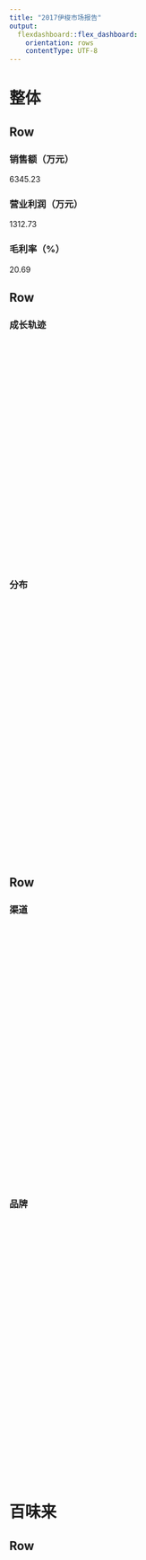 ```yaml
---
title: "2017伊梭市场报告"
output:
  flexdashboard::flex_dashboard:
    orientation: rows
    contentType: UTF-8
---
```




# 整体

Row 
---------------------------

<div class="knitr-options" data-fig-width="576" data-fig-height="460"></div>


### 销售额（万元）

<div class="knitr-options" data-fig-width="576" data-fig-height="460"></div>
<!--html_preserve--><span class="value-output" data-icon="fa-angle-up" data-color="bg-success">6345.23</span><!--/html_preserve-->

### 营业利润（万元）

<div class="knitr-options" data-fig-width="576" data-fig-height="460"></div>
<!--html_preserve--><span class="value-output" data-icon="fa-angle-up" data-color="bg-success">1312.73</span><!--/html_preserve-->

### 毛利率（%）

<div class="knitr-options" data-fig-width="576" data-fig-height="460"></div>
<!--html_preserve--><span class="value-output" data-icon="fa-angle-up" data-color="bg-success">20.69</span><!--/html_preserve-->

Row
---------------------------

### 成长轨迹 

<div class="knitr-options" data-fig-width="576" data-fig-height="460"></div>


<div class="knitr-options" data-fig-width="576" data-fig-height="460"></div>
<!--html_preserve--><div id="growth" style="width:500px;height:400px;" class="dygraphs html-widget"></div>
<script type="application/json" data-for="growth">{"x":{"attrs":{"axes":{"x":{"pixelsPerLabel":60},"y":[],"y2":[]},"labels":["year","<U+9500><U+552E><U+989D>","<U+8425><U+4E1A><U+5229><U+6DA6>","<U+6BDB><U+5229><U+7387>"],"legend":"auto","retainDateWindow":false,"ylabel":"<U+91D1><U+989D>(<U+4E07><U+5143>)","y2label":"<U+6BDB><U+5229><U+7387>(%)","series":{"<U+9500><U+552E><U+989D>":{"axis":"y"},"<U+8425><U+4E1A><U+5229><U+6DA6>":{"axis":"y"},"<U+6BDB><U+5229><U+7387>":{"axis":"y2"}}},"scale":"yearly","annotations":[],"shadings":[],"events":[],"format":"date","data":[["2014-01-01T00:00:00.000Z","2015-01-01T00:00:00.000Z","2016-01-01T00:00:00.000Z","2017-01-01T00:00:00.000Z","2018-01-01T00:00:00.000Z"],[307.08,1359.92,2780.48,4867.44,6345.23],[-78.96,125.62,172.06,404.87,1312.73],[-25.71,9.24,6.19,8.32,20.69]]},"evals":[],"jsHooks":[]}</script><!--/html_preserve-->

### 分布

<div class="knitr-options" data-fig-width="576" data-fig-height="460"></div>


<div class="knitr-options" data-fig-width="576" data-fig-height="460"></div>
<!--html_preserve--><div id="htmlwidget-d2e2f8f7096395a81185" style="width:576px;height:460.8px;" class="leaflet html-widget"></div>
<script type="application/json" data-for="htmlwidget-d2e2f8f7096395a81185">{"x":{"options":{"minZoom":3,"maxZoom":6,"crs":{"crsClass":"L.CRS.EPSG3857","code":null,"proj4def":null,"projectedBounds":null,"options":{}}},"calls":[{"method":"addTiles","args":["//{s}.tile.openstreetmap.org/{z}/{x}/{y}.png",null,null,{"minZoom":0,"maxZoom":18,"maxNativeZoom":null,"tileSize":256,"subdomains":"abc","errorTileUrl":"","tms":false,"continuousWorld":false,"noWrap":false,"zoomOffset":0,"zoomReverse":false,"opacity":1,"zIndex":null,"unloadInvisibleTiles":null,"updateWhenIdle":null,"detectRetina":false,"reuseTiles":false,"attribution":"&copy; <a href=\"http://openstreetmap.org\">OpenStreetMap<\/a> contributors, <a href=\"http://creativecommons.org/licenses/by-sa/2.0/\">CC-BY-SA<\/a>"}]},{"method":"addPolygons","args":[[[[{"lng":[110.888771057129,110.938285827637,110.970703125,110.997657775879,111.013671875,110.912696838379,110.822265625,110.640914916992,110.603126525879,110.572174072266,110.5625,110.566017150879,110.519340515137,110.477630615234,110.451271057129,110.399513244629,110.333694458008,110.290824890137,110.251762390137,110.15625,110.048530578613,110.06640625,110.0673828125,110.020217895508,109.967674255371,109.815628051758,109.759765625,109.702735900879,109.681053161621,109.589553833008,109.519340515137,109.400093078613,109.340919494629,109.183204650879,109.029884338379,108.922264099121,108.701568603516,108.676078796387,108.638084411621,108.635650634766,108.650001525879,108.66552734375,108.693557739258,108.791015625,108.90283203125,109.062889099121,109.179100036621,109.276664733887,109.219535827637,109.177436828613,109.218948364258,109.263481140137,109.314842224121,109.418159484863,109.513671875,109.584281921387,109.6513671875,109.90625,110.0830078125,110.171577453613,110.21337890625,110.343948364258,110.392280578613,110.387985229492,110.3935546875,110.417572021484,110.588188171387,110.588768005371,110.598335266113,110.651756286621,110.678512573242,110.744529724121,110.80908203125,110.888771057129],"lat":[19.991943359375,19.9475593566895,19.88330078125,19.7646980285645,19.6554698944092,19.5860824584961,19.5579109191895,19.2912120819092,19.20703125,19.171875,19.1351566314697,19.0985355377197,18.97021484375,18.8125991821289,18.7479496002197,18.6983394622803,18.6732921600342,18.6695308685303,18.65576171875,18.56982421875,18.5052242279053,18.4756336212158,18.4475593566895,18.416259765625,18.4220695495605,18.3966789245605,18.3482913970947,18.2591304779053,18.2471179962158,18.226318359375,18.21826171875,18.2811031341553,18.2996101379395,18.3251457214355,18.3677730560303,18.4161128997803,18.5352535247803,18.750244140625,18.8663101196289,18.90771484375,19.2650394439697,19.3041019439697,19.3382797241211,19.4181652069092,19.4813480377197,19.6135749816895,19.6741199493408,19.7611331939697,19.7574710845947,19.7684555053711,19.8428211212158,19.8826675415039,19.9043941497803,19.8888168334961,19.9042472839355,19.9703121185303,19.984375,19.9627437591553,19.992919921875,20.0537109375,20.0560550689697,20.038818359375,19.9755840301514,20.0180168151855,20.0592288970947,20.0547370910645,19.9763660430908,20.0724601745605,20.0976085662842,20.1377429962158,20.1370601654053,20.0594711303711,20.014404296875,19.991943359375]}]],[[{"lng":[110.385154724121,110.42236328125,110.521575927734,110.53955078125,110.538864135742,110.50390625,110.421875,110.339942932129,110.280960083008,110.2646484375,110.309860229492,110.385154724121],"lat":[21.0931644439697,21.05859375,21.0831050872803,21.0390129089355,21.0184574127197,20.9677238464355,21.0068836212158,20.9977531433105,21.0011711120605,21.0251960754395,21.0747547149658,21.0931644439697]}]],[[{"lng":[112.643753051758,112.545600891113,112.525001525879,112.558982849121,112.647659301758,112.643753051758],"lat":[21.6396484375,21.6185073852539,21.623046875,21.6747550964355,21.7102527618408,21.6396484375]}]],[[{"lng":[112.790229797363,112.771095275879,112.741989135742,112.733497619629,112.712699890137,112.760551452637,112.782028198242,112.839065551758,112.862602233887,112.812591552734,112.800682067871,112.790229797363],"lat":[21.6018543243408,21.5818347930908,21.6180667877197,21.669921875,21.6979484558105,21.7332515716553,21.7722663879395,21.7645015716553,21.7526359558105,21.712158203125,21.6948738098145,21.6018543243408]}]],[[{"lng":[113.555274963379,113.563667297363,113.485641479492,113.46337890625,113.426078796387,113.404396057129,113.464942932129,113.5205078125,113.555274963379],"lat":[22.80419921875,22.7579097747803,22.8283214569092,22.8323726654053,22.8585948944092,22.90283203125,22.904541015625,22.85205078125,22.80419921875]}]],[[{"lng":[118.183006286621,118.149513244629,118.090530395508,118.088768005371,118.076759338379,118.092971801758,118.103805541992,118.170700073242,118.183006286621],"lat":[24.4962882995605,24.4361324310303,24.4461441040039,24.4888668060303,24.5014171600342,24.5412120819092,24.5523452758789,24.5185050964355,24.4962882995605]}]],[[{"lng":[119.820899963379,119.746688842773,119.700294494629,119.699417114258,119.723052978516,119.695991516113,119.722564697266,119.777923583984,119.797462463379,119.828712463379,119.838371276855,119.838676452637,119.809089660645,119.832420349121,119.820899963379],"lat":[25.4569816589355,25.4106922149658,25.4327144622803,25.4947261810303,25.5505847930908,25.5908699035645,25.6388187408447,25.6531753540039,25.6232433319092,25.6073722839355,25.591064453125,25.5596675872803,25.5078125,25.4795894622803,25.4569816589355]}]],[[{"lng":[121.251365661621,121.164260864258,121.131546020508,121.133979797363,121.205467224121,121.234367370605,121.2509765625,121.251365661621],"lat":[28.08642578125,28.0625,28.0625972747803,28.13525390625,28.2043952941895,28.1812992095947,28.1452159881592,28.08642578125]}]],[[{"lng":[122.172561645508,122.169036865234,122.083786010742,122.042678833008,122.062309265137,122.11962890625,122.1650390625,122.172561645508],"lat":[29.6790027618408,29.6602535247803,29.725341796875,29.7359390258789,29.7727527618408,29.7822265625,29.7007808685303,29.6790027618408]}]],[[{"lng":[122.403900146484,122.39404296875,122.367576599121,122.331832885742,122.350982666016,122.401565551758,122.403900146484],"lat":[29.8923835754395,29.8460922241211,29.8526840209961,29.9349594116211,29.9552249908447,29.9502429962158,29.8923835754395]}]],[[{"lng":[122.295906066895,122.281547546387,122.157814025879,122.024017333984,121.977836608887,121.969436645508,122.110542297363,122.284469604492,122.322265625,122.295906066895],"lat":[29.9634284973145,29.9438457489014,30.0012683868408,30.0133304595947,30.0638179779053,30.1431140899658,30.1397457122803,30.0680198669434,30.0313949584961,29.9634284973145]}]],[[{"lng":[121.862693786621,121.780471801758,121.519927978516,121.33642578125,121.226852416992,121.211135864258,121.338966369629,121.464164733887,121.491798400879,121.542289733887,121.576560974121,121.808296203613,121.843650817871,121.862693786621],"lat":[31.4922847747803,31.4637680053711,31.5496101379395,31.6437511444092,31.7581043243408,31.8053703308105,31.7973613739014,31.7564449310303,31.6936511993408,31.6739273071289,31.6373023986816,31.5521469116211,31.5263671875,31.4922847747803]}]],[[{"lng":[130.526947021484,130.498229980469,130.450286865234,130.360748291016,130.295608520508,130.246673583984,130.248825073242,130.240325927734,130.151275634766,130.124801635742,130.082626342773,130.022262573242,129.976959228516,129.941207885742,129.898239135742,129.861038208008,129.841506958008,129.779190063477,129.7734375,129.746475219727,129.7197265625,129.697845458984,129.6279296875,129.603912353516,129.567581176758,129.523727416992,129.48486328125,129.423629760742,129.365814208984,129.313674926758,129.252532958984,129.2177734375,129.205383300781,129.195510864258,129.133682250977,129.077239990234,128.960632324219,128.923446655273,128.83984375,128.7490234375,128.626770019531,128.42724609375,128.307815551758,128.16015625,128.045211791992,128.028717041016,128.032913208008,128.056060791016,128.084167480469,128.131927490234,128.181732177734,128.2578125,128.289260864258,128.290924072266,128.2548828125,128.200286865234,128.1494140625,128.111236572266,128.052734375,128.013092041016,127.918647766113,127.687698364258,127.572166442871,127.516998291016,127.420310974121,127.270797729492,127.179695129395,127.13671875,127.128410339355,127.085357666016,127.061325073242,127.006927490234,126.954788208008,126.903518676758,126.847267150879,126.787696838379,126.743064880371,126.721580505371,126.696975708008,126.601272583008,126.578323364258,126.540138244629,126.513572692871,126.490432739258,126.451461791992,126.411819458008,126.328704833984,126.253616333008,126.144538879395,126.093162536621,126.066795349121,125.989067077637,125.874908447266,125.783981323242,125.728317260742,125.688278198242,125.659187316895,125.645111083984,125.593849182129,125.542579650879,125.416893005371,125.314453125,125.185935974121,125.072952270508,125.025970458984,125.013374328613,124.996871948242,124.942283630371,124.889350891113,124.77197265625,124.712394714355,124.481056213379,124.386627197266,124.362106323242,124.349998474121,124.267478942871,124.105766296387,123.760162353516,123.65087890625,123.611236572266,123.580657958984,123.490036010742,123.348152160645,123.268943786621,123.226554870605,123.0322265625,122.960929870605,122.840034484863,122.334861755371,122.225006103516,122.120903015137,122.047653198242,121.982330322266,121.922660827637,121.864356994629,121.805183410645,121.744827270508,121.677253723145,121.6328125,121.67041015625,121.64990234375,121.517196655273,121.320114135742,121.236320495605,121.207420349121,121.163581848145,121.121681213379,121.106742858887,121.188278198242,121.263290405273,121.679885864258,121.627639770508,121.66455078125,121.757804870605,121.818458557129,121.785453796387,121.512496948242,121.355659484863,121.275489807129,121.2998046875,121.286331176758,121.267478942871,121.406448364258,121.469535827637,121.517578125,121.514259338379,121.474220275879,121.517387390137,121.800971984863,121.868949890137,121.982810974121,122.190925598145,122.203323364258,122.263870239258,122.275001525879,122.1787109375,122.140434265137,121.858787536621,121.834861755371,121.80859375,121.765617370605,121.729301452637,121.598922729492,121.537109375,121.174507141113,121.0859375,121.002937316895,120.922271728516,120.84130859375,120.770706176758,120.479103088379,120.368942260742,119.850395202637,119.591110229492,119.391120910645,119.322364807129,119.261329650879,119.224609375,119.040145874023,118.976951599121,118.912307739258,118.826469421387,118.75244140625,118.626373291016,118.471969604492,118.2978515625,118.147850036621,118.040916442871,117.86572265625,117.784675598145,117.616706848145,117.553810119629,117.557815551758,117.656059265137,117.766693115234,118.014945983887,118.543258666992,118.667091369629,118.799995422363,118.940040588379,119.027534484863,119.035652160645,119.038475036621,119.070320129395,119.089157104492,119.033493041992,118.990814208984,118.954887390137,118.95263671875,118.998153686523,119.11181640625,119.287399291992,119.449897766113,119.760551452637,119.887496948242,119.879981994629,119.882904052734,120.155853271484,120.311531066895,120.287101745605,120.257225036621,120.284675598145,120.3701171875,120.75,121.049026489258,121.219535827637,121.388092041016,121.505264282227,121.640235900879,121.816413879395,121.96484375,122.010154724121,122.056640625,122.109573364258,122.169136047363,122.337692260742,122.493270874023,122.602348327637,122.666984558105,122.573348999023,122.587303161621,122.515518188477,122.446685791016,122.487411499023,122.523445129395,122.519729614258,122.457023620605,122.340911865234,122.274223327637,122.242286682129,122.219734191895,122.203216552734,122.162399291992,122.049507141113,121.932716369629,121.669631958008,121.4130859375,121.14404296875,121.053802490234,120.989944458008,120.878517150879,120.810844421387,120.796676635742,120.882614135742,120.904975891113,120.895797729492,120.847068786621,120.776168823242,120.711517333984,120.682228088379,120.680961608887,120.637886047363,120.519332885742,120.39306640625,120.348243713379,120.330268859863,120.343452453613,120.327728271484,120.270126342773,120.183296203613,120.116989135742,120.094139099121,120.181442260742,120.264739990234,120.284767150879,120.219047546387,120.0546875,120.027450561523,119.978706359863,119.911712646484,119.8662109375,119.810546875,119.719734191895,119.6083984375,119.526466369629,119.429679870605,119.352828979492,119.215812683105,119.165328979492,119.200981140137,119.351364135742,119.4267578125,119.582908630371,119.769729614258,119.963668823242,120.201469421387,120.266693115234,120.322662353516,120.425689697266,120.499809265137,120.504783630371,120.615623474121,120.734466552734,120.871101379395,120.897369384766,120.85302734375,120.853218078613,120.989944458008,121.293357849121,121.341697692871,121.400970458984,121.403907775879,121.450775146484,121.490531921387,121.674217224121,121.751075744629,121.832420349121,121.856353759766,121.866310119629,121.763572692871,121.680854797363,121.351959228516,121.266403198242,121.145797729492,120.973541259766,120.791702270508,120.660552978516,120.520118713379,120.184074401855,120.098724365234,120.073921203613,120.035942077637,120.191604614258,120.347457885742,120.497169494629,120.715530395508,120.752243041992,120.787796020508,120.9375,121.055374145508,121.204879760742,121.350975036621,121.66064453125,121.785934448242,121.83447265625,121.877937316895,121.769432067871,121.675186157227,121.527534484863,121.4189453125,121.309967041016,120.997665405273,120.938278198242,120.8974609375,120.821487426758,120.629981994629,120.449798583984,120.245506286621,120.194625854492,120.228515625,120.260551452637,120.3525390625,120.494537353516,120.633392333984,120.904495239258,121.159370422363,121.258003234863,121.340621948242,121.432716369629,121.677932739258,121.812301635742,121.9443359375,122.017288208008,122.082908630371,121.90576171875,121.676567077637,121.574607849121,121.506248474121,121.690437316895,121.821876525879,121.887992858887,121.941207885742,121.968353271484,121.917770385742,121.853507995605,121.790824890137,121.717483520508,121.655952453613,121.53369140625,121.487113952637,121.447662353516,121.520896911621,121.664947509766,121.679679870605,121.641014099121,121.540031433105,121.662498474121,121.630081176758,121.59033203125,121.519149780273,121.475204467773,121.538078308105,121.60205078125,121.609962463379,121.509963989258,121.354591369629,121.272262573242,121.216804504395,121.145698547363,121.098434448242,121.035446166992,120.958595275879,120.892478942871,120.81298828125,120.747665405273,120.763481140137,120.833015441895,120.833015441895,120.685150146484,120.661331176758,120.664840698242,120.587493896484,120.629104614258,120.607521057129,120.539848327637,120.468650817871,120.384567260742,120.278717041016,120.138572692871,120.097457885742,120.086715698242,120.04296875,119.967781066895,119.882225036621,119.879493713379,119.842376708984,119.821281433105,119.815139770508,119.82421875,119.788681030273,119.766700744629,119.710441589355,119.651565551758,119.588180541992,119.589942932129,119.623634338379,119.63818359375,119.725975036621,119.784767150879,119.831146240234,119.840324401855,119.876457214355,119.881050109863,119.797271728516,119.692672729492,119.567092895508,119.463081359863,119.369728088379,119.313087463379,119.232124328613,119.139457702637,119.263763427734,119.332038879395,119.417770385742,119.500877380371,119.618759155273,119.648246765137,119.616897583008,119.552833557129,119.539459228516,119.619140625,119.622459411621,119.5927734375,119.499214172363,119.421775817871,119.343742370605,119.263076782227,119.180076599121,119.146286010742,119.169326782227,119.243560791016,119.285552978516,119.235542297363,119.024612426758,118.9775390625,118.914451599121,118.955665588379,118.909088134766,118.822067260742,118.707511901855,118.636917114258,118.640235900879,118.691802978516,118.719139099121,118.657035827637,118.560348510742,118.412010192871,118.295310974121,118.194526672363,118.087112426758,118.013862609863,118.005958557129,117.93505859375,117.896881103516,117.842674255371,117.848251342773,117.878997802734,118.024223327637,118.050582885742,118.056053161621,117.904106140137,117.839447021484,117.74169921875,117.667877197266,117.628219604492,117.579193115234,117.466415405273,117.43310546875,117.459571838379,117.462203979492,117.4169921875,117.36767578125,117.3466796875,117.330764770508,117.290824890137,117.225006103516,117.148139953613,117.082511901855,117.032821655273,116.910636901855,116.860946655273,116.759567260742,116.712112426758,116.629402160645,116.682319641113,116.698822021484,116.669136047363,116.58642578125,116.538284301758,116.519828796387,116.470710754395,116.345512390137,116.251853942871,116.222076416016,116.206352233887,116.157417297363,116.062606811523,115.852149963379,115.755859375,115.640426635742,115.561134338379,115.53466796875,115.498336791992,115.382522583008,115.289947509766,115.19580078125,115.091499328613,115.012107849121,114.914451599121,114.896392822266,114.853813171387,114.750389099121,114.711128234863,114.651664733887,114.5927734375,114.571968078613,114.54443359375,114.55419921875,114.496185302734,114.420112609863,114.340621948242,114.266021728516,114.228218078613,114.188179016113,114.122848510742,114.097854614258,114.050392150879,114.018257141113,114.015434265137,113.93115234375,113.828315734863,113.754493713379,113.6611328125,113.61962890625,113.603416442871,113.586326599121,113.592185974121,113.620513916016,113.519721984863,113.4453125,113.460350036621,113.44189453125,113.3310546875,113.337799072266,113.344825744629,113.432029724121,113.449806213379,113.484764099121,113.553031921387,113.551467895508,113.5888671875,113.576461791992,113.549125671387,113.546775817871,113.527053833008,113.494140625,113.481048583984,113.478904724121,113.473434448242,113.415718078613,113.367385864258,113.327735900879,113.266403198242,113.149024963379,113.088768005371,113.008201599121,112.983787536621,112.953903198242,112.90380859375,112.80859375,112.725387573242,112.660736083984,112.634078979492,112.586334228516,112.494728088379,112.421287536621,112.439453125,112.429298400879,112.396087646484,112.359664916992,112.37744140625,112.389747619629,112.3564453125,112.304985046387,112.193359375,112.1171875,112.025199890137,111.943946838379,111.926467895508,111.873435974121,111.824607849121,111.775978088379,111.7119140625,111.681640625,111.602737426758,111.392379760742,111.319137573242,111.220611572266,111.144241333008,111.1005859375,111.061126708984,111.016899108887,110.996772766113,110.878028869629,110.771095275879,110.652145385742,110.567192077637,110.504295349121,110.4580078125,110.4345703125,110.410934448242,110.3974609375,110.374603271484,110.331153869629,110.193550109863,110.154006958008,110.180366516113,110.365425109863,110.388481140137,110.370506286621,110.326171875,110.313087463379,110.511528015137,110.517578125,110.486915588379,110.449516296387,110.3447265625,110.123146057129,109.9384765625,109.882522583008,109.885841369629,109.931640625,109.98388671875,109.968360900879,109.946388244629,109.861038208008,109.7919921875,109.805274963379,109.767379760742,109.726272583008,109.684761047363,109.66259765625,109.704490661621,109.681243896484,109.760154724121,109.779586791992,109.921096801758,109.930763244629,109.82958984375,109.759376525879,109.743362426758,109.686912536621,109.594329833984,109.56640625,109.521484375,109.544044494629,109.435546875,109.3466796875,109.220405578613,109.148635864258,109.08154296875,109.09814453125,109.133491516113,109.101760864258,109.030570983887,108.921775817871,108.846389770508,108.771675109863,108.743949890137,108.674514770508,108.615821838379,108.58935546875,108.615821838379,108.59375,108.479888916016,108.480865478516,108.492576599121,108.525680541992,108.502151489258,108.4443359375,108.3828125,108.354591369629,108.324806213379,108.302146911621,108.246284484863,108.145606994629,108.0673828125,107.97265625,107.908393859863,107.802047729492,107.75927734375,107.641014099121,107.471389770508,107.433494567871,107.351165771484,107.272071838379,107.178512573242,107.061622619629,107.019821166992,107.006439208984,106.970993041992,106.925201416016,106.87451171875,106.794143676758,106.7294921875,106.697654724121,106.66357421875,106.65771484375,106.660057067871,106.654197692871,106.636528015137,106.593162536621,106.553611755371,106.536331176758,106.550392150879,106.582427978516,106.633102416992,106.701560974121,106.736328125,106.7802734375,106.6240234375,106.541801452637,106.450881958008,106.338088989258,106.279006958008,106.249412536621,106.183982849121,106.1484375,106.068458557129,106.0009765625,105.962303161621,105.902633666992,105.842964172363,105.782325744629,105.691207885742,105.548141479492,105.530860900879,105.494529724121,105.440139770508,105.350494384766,105.275390625,105.23876953125,105.189064025879,104.995704650879,104.91015625,104.86474609375,104.826560974121,104.814743041992,104.795700073242,104.740036010742,104.687309265137,104.631736755371,104.577537536621,104.52685546875,104.371780395508,104.29833984375,104.23828125,104.212501525879,104.14306640625,104.053909301758,104.0126953125,103.990821838379,103.971389770508,103.941505432129,103.9150390625,103.637298583984,103.620208740234,103.570701599121,103.525390625,103.492965698242,103.470993041992,103.356056213379,103.32666015625,103.300590515137,103.266304016113,103.193359375,103.137596130371,103.136329650879,103.075881958008,103.00537109375,102.98193359375,102.935157775879,102.874221801758,102.830078125,102.721000671387,102.598533630371,102.517181396484,102.470893859863,102.427925109863,102.406448364258,102.375778198242,102.30224609375,102.237007141113,102.175979614258,102.12744140625,102.091506958008,102.0244140625,101.945411682129,101.841796875,101.759963989258,101.73876953125,101.70751953125,101.671485900879,101.646194458008,101.619926452637,101.56787109375,101.524513244629,101.537307739258,101.561820983887,101.560256958008,101.575782775879,101.602928161621,101.699607849121,101.736518859863,101.743942260742,101.747268676758,101.743453979492,101.724220275879,101.722946166992,101.763084411621,101.802047729492,101.800590515137,101.783493041992,101.728126525879,101.704788208008,101.668556213379,101.621681213379,101.583885192871,101.542381286621,101.443557739258,101.281448364258,101.247848510742,101.224411010742,101.211822509766,101.219917297363,101.20556640625,101.175392150879,101.196678161621,101.138862609863,101.147270202637,101.128120422363,101.130859375,101.120704650879,101.079788208008,101.019340515137,100.835151672363,100.677146911621,100.604591369629,100.531349182129,100.445701599121,100.3505859375,100.214752197266,100.147659301758,100.116798400879,100.089256286621,100.105758666992,100.095504760742,100.041213989258,99.9782257080078,99.9407196044922,99.9255828857422,99.9404296875,99.9478530883789,99.9176788330078,99.8253936767578,99.5926742553711,99.388671875,99.3031234741211,99.2333984375,99.1929626464844,99.1734390258789,99.17236328125,99.2053680419922,99.2430648803711,99.3376998901367,99.3431625366211,99.3382797241211,99.3851547241211,99.466796875,99.5071258544922,99.4972610473633,99.4645462036133,99.4180679321289,99.3408203125,99.2203140258789,99.0550765991211,98.86376953125,98.8855438232422,98.8826141357422,98.85888671875,98.8197250366211,98.7978515625,98.8322296142578,98.7876968383789,98.7350540161133,98.6808624267578,98.6767578125,98.7015609741211,98.833984375,98.8350601196289,98.8023452758789,98.7643585205078,98.5833969116211,98.5641555786133,98.4994125366211,98.3672866821289,98.2125015258789,98.0168991088867,97.8376922607422,97.7556610107422,97.68603515625,97.6296844482422,97.5645523071289,97.5682601928711,97.6906280517578,97.7082061767578,97.6707000732422,97.6666030883789,97.6236343383789,97.5632858276367,97.5314483642578,97.5293884277344,97.5833053588867,97.6707000732422,97.7238235473633,97.7378921508789,97.7107391357422,97.7149429321289,97.7673797607422,97.8195343017578,97.91796875,97.9620056152344,98.0107421875,98.0640640258789,98.099609375,98.1428756713867,98.1725540161133,98.2965774536133,98.3337860107422,98.4016647338867,98.4655303955078,98.5584030151367,98.6253890991211,98.65625,98.6546859741211,98.5910110473633,98.5640640258789,98.5719680786133,98.6631851196289,98.685546875,98.671875,98.70947265625,98.7318344116211,98.7393493652344,98.7384796142578,98.7294921875,98.7165069580078,98.6748046875,98.6824264526367,98.6767578125,98.6511764526367,98.5998077392578,98.5044860839844,98.4525375366211,98.4088897705078,98.3923873901367,98.3504867553711,98.298828125,98.2742156982422,98.2410125732422,98.1304702758789,98.1183547973633,98.0989303588867,98.0616226196289,98.0222625732422,97.93408203125,97.8876037597656,97.8649368286133,97.8165054321289,97.76904296875,97.7300796508789,97.6946258544922,97.6588821411133,97.5992126464844,97.5378875732422,97.5021438598633,97.4777374267578,97.4314498901367,97.3564453125,97.3224639892578,97.2894515991211,97.1451187133789,97.0753860473633,96.9808578491211,96.8330078125,96.7757797241211,96.65283203125,96.6026382446289,96.427734375,96.3890609741211,96.3664093017578,96.31982421875,96.2814483642578,96.2789077758789,96.326171875,96.3298797607422,96.3273468017578,96.3956069946289,96.5808639526367,96.5499954223633,96.4771423339844,96.4670944213867,96.4357376098633,96.3468704223633,96.1622085571289,96.1371154785156,96.1414108276367,96.1223678588867,96.1808624267578,96.2705078125,96.3397445678711,96.3558654785156,96.3372116088867,96.2349624633789,96.1947250366211,96.1285095214844,96.07958984375,96.0353469848633,95.8850555419922,95.7103500366211,95.5158157348633,95.5169906616211,95.4937515258789,95.45654296875,95.4202117919922,95.3892593383789,95.3531188964844,95.2791061401367,95.1447296142578,94.9988250732422,94.9674835205078,94.7694320678711,94.7630844116211,94.7333984375,94.6770477294922,94.623046875,94.4680633544922,94.2932586669922,94.1934585571289,94.1115264892578,94.0176773071289,94.0132751464844,93.9736328125,93.9022445678711,93.7607421875,93.6649398803711,93.3605422973633,93.251953125,93.20654296875,93.1578140258789,93.1192398071289,93.0349655151367,92.8818359375,92.7018508911133,92.6525421142578,92.6434555053711,92.6656265258789,92.6875,92.6877899169922,92.6643600463867,92.5466766357422,92.4806671142578,92.4148406982422,92.3410186767578,92.2701187133789,92.25048828125,92.2222671508789,92.1576156616211,92.1012725830078,91.9776382446289,91.9093780517578,91.82470703125,91.7126007080078,91.6319351196289,91.62939453125,91.6418914794922,91.6055679321289,91.4933624267578,91.3675765991211,91.3068389892578,91.2730484008789,91.2258758544922,91.14990234375,91.0777282714844,91.0208053588867,90.9625015258789,90.9066390991211,90.7157211303711,90.6300811767578,90.4773406982422,90.3527374267578,90.3331069946289,90.3337860107422,90.3521499633789,90.3629837036133,90.3482360839844,90.2208023071289,90.1044921875,89.9810562133789,89.8978500366211,89.81689453125,89.7498092651367,89.6527328491211,89.5369186401367,89.4806594848633,89.3958969116211,89.2726593017578,89.1604461669922,89.1023483276367,89.0254898071289,88.9475555419922,88.8914108276367,88.83251953125,88.7648468017578,88.7490234375,88.8298797607422,88.8488311767578,88.82861328125,88.8037109375,88.7562561035156,88.62109375,88.5779266357422,88.5316390991211,88.4861297607422,88.4259796142578,88.2751922607422,88.14111328125,88.1089859008789,88.0989303588867,88.1097717285156,88.0233383178711,87.9333953857422,87.8607406616211,87.6827163696289,87.62255859375,87.5552749633789,87.4641571044922,87.2907257080078,87.1414031982422,87.0201110839844,86.9337844848633,86.8423843383789,86.7503890991211,86.7196273803711,86.6905288696289,86.6144561767578,86.5544967651367,86.5168914794922,86.4849624633789,86.40869140625,86.32861328125,86.2179718017578,86.1742248535156,86.1370086669922,86.0787124633789,86.0754928588867,86.0641632080078,85.9945373535156,85.9541015625,85.9216842651367,85.8402328491211,85.7594757080078,85.6783218383789,85.41064453125,85.2121047973633,85.1224594116211,85.0885772705078,85.1214828491211,85.16015625,85.1590881347656,85.1263656616211,85.0691375732422,84.8550796508789,84.796875,84.7593765258789,84.7142562866211,84.6767578125,84.6505813598633,84.4654312133789,84.4107437133789,84.3121109008789,84.2287139892578,84.1755828857422,84.1278305053711,84.1013717651367,84.02197265625,83.9359359741211,83.7904281616211,83.6710968017578,83.58349609375,83.4566421508789,83.3551788330078,83.2351608276367,83.1554718017578,83.0139617919922,82.8543014526367,82.6408233642578,82.4865188598633,82.220703125,82.1589889526367,82.1353530883789,82.0989303588867,82.0433578491211,81.8548889160156,81.6418914794922,81.4171905517578,81.2550811767578,81.1771469116211,81.1103515625,81.0555725097656,81.01025390625,80.9854507446289,80.87353515625,80.7467727661133,80.68212890625,80.60888671875,80.541015625,80.4095687866211,80.2609405517578,80.1912078857422,80.1862258911133,80.2071304321289,80.1943359375,80.1494140625,80.0814514160156,79.9245071411133,79.9166030883789,79.8718795776367,79.7946243286133,79.6642608642578,79.5654296875,79.4931640625,79.3884735107422,79.36962890625,79.3387680053711,79.2326202392578,79.1071243286133,79.0437469482422,79.0111312866211,78.9739227294922,78.9459991455078,78.8995132446289,78.8445358276367,78.7916030883789,78.7578125,78.7435607910156,78.7585983276367,78.7267532348633,78.7550811767578,78.8029327392578,78.75390625,78.6934585571289,78.68701171875,78.7197265625,78.7354507446289,78.7255859375,78.677734375,78.4959030151367,78.4861373901367,78.4552764892578,78.4413070678711,78.41748046875,78.3896484375,78.3917007446289,78.4124984741211,78.5263671875,78.6315383911133,78.7008819580078,78.7367172241211,78.7535171508789,78.7712860107422,78.837890625,78.9189453125,78.9976501464844,79.0669937133789,79.1273422241211,79.169921875,79.2193374633789,79.2190399169922,79.2165069580078,79.23388671875,79.2279281616211,79.20556640625,79.2095642089844,79.2022476196289,79.1455078125,79.1085968017578,79.1028289794922,79.1216735839844,79.1351623535156,79.1156234741211,79.1124954223633,79.0665054321289,79.0125961303711,78.9484329223633,78.9167022705078,78.8650360107422,78.8018493652344,78.7899398803711,78.7837905883789,78.76171875,78.7266616821289,78.7317428588867,78.7530288696289,78.9317321777344,78.9706039428711,78.9769515991211,78.9701156616211,78.9364242553711,78.8648376464844,78.7630844116211,78.6707992553711,78.5157241821289,78.3269577026367,78.2820358276367,78.2361373901367,78.1584930419922,78.0757827758789,78.01220703125,78.0091781616211,78.0474548339844,78.0426788330078,78.0094757080078,77.9458999633789,77.8949203491211,77.8515625,77.8109359741211,77.8025436401367,77.7994155883789,77.7240219116211,77.5725631713867,77.52001953125,77.4464874267578,77.2948226928711,77.0900344848633,76.87890625,76.7668914794922,76.7275390625,76.6318359375,76.5634765625,76.55126953125,76.5020523071289,76.3857421875,76.2516555786133,76.1778335571289,76.1478500366211,76.1033172607422,76.0708999633789,76.0104522705078,75.9451217651367,75.9123077392578,75.9048843383789,75.93408203125,75.9686508178711,75.9744110107422,75.9518508911133,75.9330062866211,75.8849563598633,75.8402328491211,75.7721633911133,75.6671829223633,75.57373046875,75.4602508544922,75.4242248535156,75.3768539428711,75.3466796875,75.1452178955078,75.0539093017578,74.9491195678711,74.8892593383789,74.8412094116211,74.7660140991211,74.6921920776367,74.6005859375,74.5414047241211,74.5264587402344,74.4979553222656,74.3761672973633,74.3721694946289,74.5589904785156,74.6689453125,74.7266616821289,74.7389602661133,74.7673797607422,74.8402328491211,74.8913116455078,74.9181671142578,75.0083999633789,75.0790023803711,75.1187515258789,75.0974578857422,74.9864273071289,74.9158248901367,74.8942413330078,74.9123077392578,74.9382781982422,74.9212875366211,74.9002914428711,74.8908157348633,74.8424835205078,74.7896499633789,74.7750930786133,74.7720718383789,74.8359375,74.8123016357422,74.7450180053711,74.5140686035156,74.2774429321289,74.1873016357422,74.13134765625,74.0653381347656,74.0255813598633,73.9700164794922,73.869140625,73.8016662597656,73.7541046142578,73.716796875,73.6960983276367,73.7068405151367,73.72998046875,73.7945327758789,73.8052749633789,73.7956008911133,73.7437515258789,73.6904296875,73.6073226928711,73.6231384277344,73.6363296508789,73.6316375732422,73.7157287597656,73.8229522705078,73.8727493286133,73.9071273803711,73.9146499633789,73.8825149536133,73.8397445678711,73.8353500366211,73.8562469482422,73.8845672607422,73.9387741088867,73.9916000366211,74.0205078125,74.0851593017578,74.24267578125,74.4119110107422,74.6130905151367,74.6798782348633,74.7677688598633,74.8304672241211,74.841796875,74.80126953125,74.8111267089844,74.8351593017578,74.8656234741211,75.0044937133789,75.111328125,75.2410125732422,75.5207977294922,75.5555648803711,75.58349609375,75.6173782348633,75.6559600830078,75.6771469116211,75.8719711303711,76.0042953491211,76.0623016357422,76.1566467285156,76.2060546875,76.25830078125,76.3185501098633,76.3963851928711,76.4801788330078,76.5208969116211,76.5779266357422,76.6221694946289,76.6398468017578,76.6611328125,76.7083969116211,76.8240203857422,76.90771484375,76.9866180419922,77.1820297241211,77.2839889526367,77.5817337036133,77.7193374633789,77.8152313232422,77.9564437866211,78.1234359741211,78.3462829589844,78.3488235473633,78.3624038696289,78.44287109375,78.5431671142578,78.7425765991211,79.1484375,79.2935485839844,79.3543930053711,79.50390625,79.76611328125,79.8404312133789,79.90966796875,80.2162094116211,80.2351531982422,80.2461929321289,80.2291946411133,80.2093734741211,80.2330093383789,80.2590789794922,80.2550811767578,80.2057647705078,80.1792984008789,80.1619110107422,80.1650390625,80.2022476196289,80.2502899169922,80.4240188598633,80.5389709472656,80.5437469482422,80.45068359375,80.3833999633789,80.3712844848633,80.37451171875,80.3902359008789,80.5070266723633,80.6169891357422,80.7511749267578,80.7777404785156,80.7857437133789,80.7570266723633,80.7297821044922,80.6677703857422,80.6654281616211,80.7038040161133,80.6507797241211,80.5934600830078,80.4960021972656,80.4315414428711,80.3957977294922,80.3552703857422,80.3589859008789,80.3653335571289,80.3548812866211,80.3363265991211,80.3550796508789,80.3910140991211,80.3814468383789,80.4005889892578,80.4554672241211,80.4815368652344,80.4554672241211,80.36083984375,80.2550811767578,80.1278305053711,79.9971694946289,79.93212890625,79.8752899169922,79.8718795776367,79.9501953125,80.0591812133789,80.2282180786133,80.4149398803711,80.5091781616211,80.634765625,80.7800827026367,80.8533172607422,81.0403289794922,81.3347702026367,81.60205078125,81.6919937133789,81.7588882446289,81.7896499633789,81.8674774169922,81.9449234008789,81.9892578125,82.1227493286133,82.2666015625,82.3234405517578,82.3966751098633,82.4787139892578,82.521484375,82.5589828491211,82.5969696044922,82.62109375,82.6257781982422,82.6116256713867,82.58251953125,82.45166015625,82.32666015625,82.3122100830078,82.3152313232422,82.34814453125,82.4296875,82.51171875,82.5550765991211,82.6921844482422,82.8000030517578,82.9748992919922,83.0040969848633,83.0201187133789,83.0294952392578,83.09033203125,83.1930618286133,83.4435501098633,83.6340789794922,83.7139663696289,83.8326110839844,84.0160217285156,84.1220703125,84.2151412963867,84.3388671875,84.5324249267578,84.59228515625,84.6666030883789,84.7195281982422,84.7459945678711,84.7861328125,84.8582000732422,85.01220703125,85.1105499267578,85.2334899902344,85.3553695678711,85.4847640991211,85.5296859741211,85.5772399902344,85.6566467285156,85.6698226928711,85.6417922973633,85.5866241455078,85.5882797241211,85.5616226196289,85.5259780883789,85.5623092651367,85.6263656616211,85.6515655517578,85.6921920776367,85.7494125366211,85.8298873901367,86.05615234375,86.265625,86.37255859375,86.4832992553711,86.5494079589844,86.6637725830078,86.7179641723633,86.7578125,86.7286148071289,86.7531204223633,86.8083038330078,86.8859329223633,86.93798828125,87.0485305786133,87.22998046875,87.3228454589844,87.4167022705078,87.4761734008789,87.5158233642578,87.5765609741211,87.6683578491211,87.7625045776367,87.8142623901367,87.8251953125,87.8163070678711,87.8346710205078,87.8721694946289,87.85986328125,87.8068389892578,87.7546844482422,87.7431640625,87.8091812133789,87.8318328857422,87.9421920776367,88.0279312133789,88.06005859375,88.0501937866211,88.0106430053711,87.9722595214844,87.9673767089844,87.9796905517578,88.0625991821289,88.158203125,88.3099594116211,88.4139633178711,88.51708984375,88.5667953491211,88.5759735107422,88.6818389892578,88.8382797241211,88.9177703857422,88.9710922241211,89.0476531982422,89.1156234741211,89.1962890625,89.3298873901367,89.4792022705078,89.5609359741211,89.6384735107422,89.6931610107422,89.7255859375,89.7781219482422,89.8313446044922,89.9104537963867,89.9586944580078,90.0279312133789,90.0539093017578,90.0666046142578,90.1032180786133,90.1910171508789,90.3132858276367,90.3306655883789,90.3474578857422,90.3806610107422,90.4251937866211,90.4674835205078,90.4764633178711,90.4961853027344,90.5529251098633,90.6433563232422,90.7155227661133,90.7990264892578,90.8699264526367,90.9105453491211,90.9857406616211,90.9978485107422,91.0043029785156,91.0289077758789,91.0338897705078,90.9714889526367,90.9182586669922,90.9115219116211,90.9475631713867,90.9967803955078,91.0017623901367,90.9597702026367,90.8871078491211,90.8524475097656,90.7958984375,90.7096633911133,90.6707000732422,90.6618118286133,90.6944351196289,90.7496109008789,90.76318359375,90.8532257080078,90.8772430419922,90.9139633178711,90.95361328125,91.0500030517578,91.1376953125,91.2217788696289,91.3121109008789,91.4410171508789,91.5100631713867,91.5843734741211,91.73779296875,91.8528366088867,92.02978515625,92.1726608276367,92.423828125,92.5789031982422,92.7878875732422,92.916015625,93.2943420410156,93.5162124633789,93.6564483642578,93.7552719116211,93.8681640625,93.9579162597656,94.1993179321289,94.36474609375,94.4943389892578,94.7120132446289,94.8660125732422,95.0498046875,95.3502960205078,95.3667984008789,95.3436508178711,95.3255844116211,95.3255844116211,95.3564453125,95.4712905883789,95.5255813598633,95.5671844482422,95.5912094116211,95.6873016357422,95.8419952392578,95.8595657348633,95.9124984741211,96.0802688598633,96.16845703125,96.2995147705078,96.3424835205078,96.3523483276367,96.3854522705078,96.6252899169922,96.8330078125,97.2056579589844,97.7189407348633,98.2482376098633,98.71630859375,98.9468765258789,99.4678726196289,99.7574157714844,99.9837951660156,100.086326599121,100.51904296875,100.772560119629,101.091987609863,101.313766479492,101.495315551758,101.5791015625,101.659965515137,101.7138671875,101.8798828125,101.972946166992,102.156639099121,102.5751953125,102.806831359863,103.072853088379,103.247848510742,103.44970703125,103.711135864258,103.997268676758,104.30517578125,104.498237609863,104.498237609863,104.773635864258,104.8603515625,104.982032775879,105.050582885742,105.115432739258,105.197067260742,105.314353942871,105.51708984375,105.56640625,105.867576599121,106.317184448242,106.518745422363,106.5791015625,106.693161010742,106.77001953125,106.906051635742,107.090721130371,107.292381286621,107.748725891113,107.805953979492,108.062301635742,108.171195983887,108.333984375,108.546485900879,108.687301635742,108.87451171875,109.131645202637,109.33984375,109.443168640137,109.595504760742,109.698051452637,109.858787536621,110.058006286621,110.196868896484,110.288864135742,110.400390625,110.429588317871,110.461715698242,110.520896911621,110.627532958984,110.708595275879,110.74853515625,110.839553833008,110.913284301758,111.007225036621,111.086524963379,111.186820983887,111.451072692871,111.503517150879,111.54736328125,111.640823364258,111.7197265625,111.771095275879,111.878120422363,111.933204650879,111.94287109375,111.931739807129,111.880271911621,111.8369140625,111.683792114258,111.602630615234,111.519729614258,111.486228942871,111.429588317871,111.402244567871,111.410934448242,111.489448547363,111.514739990234,111.547462463379,111.621284484863,111.681449890137,111.751075744629,111.898048400879,112.032615661621,112.112892150879,112.292083740234,112.411331176758,112.499313354492,112.596771240234,112.706741333008,113.049407958984,113.196098327637,113.300971984863,113.455665588379,113.507911682129,113.587005615234,113.652633666992,113.752151489258,113.877052307129,113.930862426758,114.0302734375,114.080268859863,114.167381286621,114.281051635742,114.419136047363,114.4873046875,114.502250671387,114.517181396484,114.560150146484,114.644325256348,114.738761901855,114.919242858887,115.162605285645,115.217475891113,115.439460754395,115.539451599121,115.681053161621,115.789161682129,115.934181213379,116.039543151855,116.109870910645,116.197647094727,116.240623474121,116.229095458984,116.212989807129,116.264549255371,116.357612609863,116.44482421875,116.516700744629,116.562599182129,116.619331359863,116.688865661621,116.787017822266,116.859085083008,116.978805541992,117.155952453613,117.269050598145,117.333404541016,117.356941223145,117.356353759766,117.392181396484,117.405570983887,117.438079833984,117.546875,117.620498657227,117.671096801758,117.741203308105,117.813484191895,117.910446166992,118.071296691895,118.156837463379,118.308700561523,118.404388427734,118.580474853516,118.648735046387,118.722946166992,118.790336608887,118.843940734863,118.957130432129,119.028518676758,119.162101745605,119.331832885742,119.474021911621,119.620216369629,119.706649780273,119.747467041016,119.867179870605,119.895896911621,119.884178161621,119.897850036621,119.862686157227,119.788475036621,119.759864807129,119.757232666016,119.711128234863,119.600189208984,119.526954650879,119.376663208008,119.325973510742,119.30859375,119.290824890137,119.235252380371,119.162406921387,119.122955322266,119.097267150879,119.081932067871,119.017578125,118.953125,118.880279541016,118.759956359863,118.690536499023,118.567764282227,118.498443603516,118.239646911621,118.147071838379,118.041900634766,117.979194641113,117.840431213379,117.768363952637,117.676658630371,117.555366516113,117.455078125,117.383987426758,117.350776672363,117.285934448242,117.197074890137,117.069732666016,116.95166015625,116.901176452637,116.760543823242,116.651954650879,116.513481140137,116.378227233887,116.317192077637,116.231147766113,116.074806213379,115.993850708008,115.898239135742,115.811714172363,115.711723327637,115.616401672363,115.5576171875,115.525093078613,115.639450073242,115.785545349121,115.796585083008,115.791702270508,115.820503234863,115.953811645508,116.025489807129,116.034378051758,116.098243713379,116.159660339355,116.243354797363,116.402145385742,116.589744567871,116.683303833008,116.888961791992,117.021682739258,117.24560546875,117.477149963379,117.698432922363,117.812591552734,117.873435974121,118.186614990234,118.451560974121,118.755950927734,118.9794921875,119.1474609375,119.259857177734,119.326065063477,119.346282958984,119.301559448242,119.19189453125,119.163673400879,119.216705322266,119.255851745605,119.280662536621,119.344047546387,119.445709228516,119.501754760742,119.512298583984,119.573432922363,119.684951782227,119.746002197266,119.756645202637,119.813186645508,119.966987609863,120.06689453125,120.237007141113,120.510543823242,120.681449890137,120.749809265137,120.744537353516,120.665428161621,120.650390625,120.699226379395,120.656150817871,120.521095275879,120.360061645508,120.172752380371,120.067581176758,120.044334411621,120.094535827637,120.218162536621,120.421287536621,120.7041015625,120.985450744629,121.405464172363,121.743942260742,122.0888671875,122.337799072266,122.380172729492,122.515823364258,122.744728088379,122.957611083984,123.154106140137,123.3095703125,123.424018859863,123.489448547363,123.534759521484,123.559761047363,123.607818603516,123.740913391113,123.994720458984,124.154304504395,124.219924926758,124.291412353516,124.369140625,124.465919494629,124.639846801758,124.812309265137,124.882125854492,124.906646728516,124.970893859863,125.074996948242,125.225593566895,125.422462463379,125.545997619629,125.595993041992,125.649017333984,125.691696166992,125.6953125,125.680770874023,125.728126525879,125.782814025879,125.871879577637,125.941596984863,126.004302978516,126.048149108887,126.056060791016,126.060157775879,126.047073364258,126.023246765137,126.016021728516,126.0458984375,126.156639099121,126.194435119629,126.202934265137,126.237594604492,126.312889099121,126.341697692871,126.324211120605,126.346290588379,126.383499145508,126.391502380371,126.394821166992,126.455574035645,126.468070983887,126.510551452637,126.653717041016,126.700790405273,126.688667297363,126.709175109863,126.774513244629,126.805465698242,126.801750183105,126.827339172363,126.847763061523,126.833786010742,126.854400634766,126.887687683105,126.911529541016,126.9248046875,127.020416259766,127.1982421875,127.307037353516,127.346870422363,127.34716796875,127.308197021484,127.306053161621,127.3408203125,127.351173400879,127.337211608887,127.395309448242,127.590225219727,127.512306213379,127.491790771484,127.502449035645,127.55078125,127.636711120605,127.690139770508,127.711135864258,127.814262390137,127.999603271484,128.237121582031,128.526763916016,128.703994750977,128.76904296875,128.791015625,128.770309448242,128.8193359375,128.938278198242,129.020309448242,129.065139770508,129.1201171875,129.185165405273,129.248428344727,129.309860229492,129.35009765625,129.384674072266,129.440719604492,129.498153686523,129.53369140625,129.591400146484,129.671096801758,129.792587280273,130.037109375,130.195999145508,130.355270385742,130.553131103516,130.6171875,130.565628051758,130.552154541016,130.597259521484,130.6591796875,130.746871948242,130.763473510742,130.804290771484,130.787200927734,130.712097167969,130.732620239258,130.8486328125,130.915420532227,130.932815551758,130.9619140625,131.002731323242,131.121871948242,131.3193359375,131.464263916016,131.556732177734,131.785247802734,132.149810791016,132.380172729492,132.476272583008,132.561904907227,132.636917114258,132.707229614258,132.772857666016,132.877151489258,133.020126342773,133.14404296875,133.301162719727,133.468353271484,133.5732421875,133.671768188477,133.842193603516,134.205856323242,134.293365478516,134.3349609375,134.456146240234,134.563583374023,134.665237426758,134.680847167969,134.669342041016,134.647262573242,134.605361938477,134.566009521484,134.59130859375,134.650299072266,134.698638916016,134.752334594727,134.728134155273,134.69580078125,134.59619140625,134.541900634766,134.483505249023,134.382522583008,134.339447021484,134.290817260742,134.260055541992,134.225204467773,134.167678833008,134.162994384766,134.189254760742,134.2021484375,134.136917114258,134.08642578125,134.071380615234,134.046005249023,134.03857421875,134.022659301758,133.95751953125,133.866592407227,133.88671875,133.902725219727,133.880279541016,133.874801635742,133.861328125,133.832809448242,133.750198364258,133.70068359375,133.711135864258,133.685729980469,133.647857666016,133.608001708984,133.551162719727,133.513076782227,133.484664916992,133.475769042969,133.449127197266,133.465621948242,133.436416625977,133.35546875,133.3095703125,133.266983032227,133.18603515625,133.113372802734,133.096878051758,133.113479614258,133.01171875,132.93603515625,132.888778686523,132.838668823242,132.72314453125,132.665618896484,132.549026489258,132.362991333008,132.181350708008,132.0673828125,131.9775390625,131.909271240234,131.851852416992,131.794921875,131.742095947266,131.654006958008,131.613967895508,131.578720092773,131.487487792969,131.446884155273,131.268264770508,131.227935791016,131.082321166992,131.033020019531,130.981643676758,130.9677734375,131.00390625,131.060653686523,131.0869140625,131.125778198242,131.255264282227,131.213272094727,131.174224853516,131.18359375,131.180084228516,131.182418823242,131.209182739258,131.243942260742,131.261810302734,131.25732421875,131.239349365234,131.2119140625,131.175582885742,131.135543823242,131.108978271484,131.086135864258,131.08349609375,131.068557739258,131.005569458008,130.94287109375,130.868560791016,130.803314208984,130.722457885742,130.577255249023,130.492965698242,130.452728271484,130.4248046875,130.419921875,130.439270019531,130.520614624023,130.576568603516,130.58447265625,130.526947021484],"lat":[42.535400390625,42.5705070495605,42.5816917419434,42.630859375,42.6849594116211,42.7448234558105,42.8726081848145,42.8917999267578,42.91796875,42.9560050964355,42.9741706848145,42.9625968933105,42.974853515625,42.9956550598145,42.9981460571289,42.965087890625,42.8942375183105,42.7765617370605,42.7054672241211,42.6038055419922,42.4749984741211,42.4481430053711,42.4442863464355,42.4358901977539,42.39208984375,42.3846664428711,42.4103050231934,42.4358901977539,42.439208984375,42.41357421875,42.3578605651855,42.3126945495605,42.2705535888672,42.2184562683105,42.1685066223145,42.1423835754395,42.0687980651855,42.0382347106934,42.037841796875,42.0406761169434,42.0208511352539,42.0107421875,42.025634765625,42.0116195678711,41.9874992370605,41.9516143798828,41.8984870910645,41.86376953125,41.840576171875,41.7691421508789,41.7000503540039,41.6553688049316,41.607421875,41.5627937316895,41.5065422058105,41.4330062866211,41.3877449035645,41.3892555236816,41.4156227111816,41.4486808776855,41.4611320495605,41.4399909973145,41.4547386169434,41.4817352294922,41.4837875366211,41.5198249816895,41.5313491821289,41.5545387268066,41.607421875,41.643798828125,41.6873512268066,41.7420425415039,41.7694816589355,41.7810554504395,41.7479972839355,41.7182121276855,41.724853515625,41.716552734375,41.69189453125,41.6409645080566,41.5943374633789,41.4955558776855,41.3939933776855,41.3580551147461,41.3518524169922,41.3213348388672,41.2256813049316,41.1377906799316,41.0782699584961,41.023681640625,40.9740715026855,40.9046363830566,40.8922348022461,40.8720245361328,40.86669921875,40.8386726379395,40.7958984375,40.7789535522461,40.7789535522461,40.7425765991211,40.659912109375,40.6446304321289,40.5894050598145,40.5474624633789,40.5238761901855,40.4978523254395,40.4647445678711,40.4581527709961,40.4598121643066,40.3837394714355,40.3192367553711,40.181640625,40.104248046875,40.0040512084961,40.0115737915039,39.9241714477539,39.8410148620605,39.8224143981934,39.881591796875,39.8408203125,39.7861328125,39.7678718566895,39.762939453125,39.7269058227539,39.6866226196289,39.6735343933105,39.6199226379395,39.600830078125,39.3661117553711,39.267333984375,39.1519050598145,39.0937995910645,39.0531730651855,39.0365219116211,38.9964828491211,38.9914054870605,39.0096702575684,39.00341796875,38.954833984375,38.8917961120605,38.8650894165039,38.8307609558105,38.8082008361816,38.7669448852539,38.7435073852539,38.7316398620605,38.8132820129395,38.9208030700684,38.9466781616211,38.9602546691895,39.1086883544922,39.2201652526855,39.2687492370605,39.3475570678711,39.3865203857422,39.4008293151855,39.3748512268066,39.3768043518066,39.384765625,39.4521980285645,39.5194320678711,39.544677734375,39.6212425231934,39.64013671875,39.6389656066895,39.6852531433105,39.7548828125,39.8448219299316,39.9505386352539,40.04638671875,40.1358413696289,40.3582534790039,40.3960456848145,40.5001945495605,40.5418434143066,40.6027374267578,40.6881866455078,40.8420906066895,40.9742660522461,40.968505859375,40.8758773803711,40.8461418151855,40.8434066772461,40.87841796875,40.9012680053711,40.8416023254395,40.7491188049316,40.68310546875,40.6492195129395,40.5890617370605,40.23095703125,40.203857421875,39.9874534606934,39.9026374816895,39.7524909973145,39.66162109375,39.5608901977539,39.4080581665039,39.2223663330078,39.1825675964355,39.1664047241211,39.172119140625,39.1604957580566,39.1768569946289,39.1180152893066,39.0670890808105,39.195068359375,39.2267570495605,39.1912612915039,39.1344757080078,38.8528823852539,38.6914558410645,38.6251449584961,38.4242210388184,38.3116683959961,38.1833992004395,38.0949211120605,38.1263694763184,38.1266593933105,38.0427742004395,37.9040031433105,37.8091773986816,37.7765121459961,37.7485847473145,37.7007331848145,37.6610336303711,37.641357421875,37.4940910339355,37.3311538696289,37.277099609375,37.201171875,37.1382827758789,37.124755859375,37.1550788879395,37.2533683776855,37.2957992553711,37.350830078125,37.4950218200684,37.6227035522461,37.656494140625,37.6790046691895,37.6920890808105,37.7010269165039,37.8339347839355,37.7251930236816,37.6001472473145,37.5789566040039,37.5150375366211,37.4603500366211,37.4566421508789,37.4453125,37.4957504272461,37.5289039611816,37.5223121643066,37.4561538696289,37.4052734375,37.407958984375,37.4264183044434,37.40283203125,37.3179206848145,37.1811027526855,37.1378440856934,37.068115234375,37.0222663879395,37.0026359558105,36.9468269348145,36.9151382446289,36.8322257995605,36.8338356018066,36.849853515625,36.8795433044434,36.9272003173828,36.9586410522461,36.9707527160645,36.95947265625,36.8363800048828,36.7383804321289,36.6604499816895,36.6113777160645,36.5979499816895,36.6351585388184,36.6328125,36.6072235107422,36.5389175415039,36.4853019714355,36.4441413879395,36.4260749816895,36.456298828125,36.4132804870605,36.3407211303711,36.1683578491211,36.1299324035645,36.1086883544922,36.0538558959961,36.0792007446289,36.110107421875,36.189453125,36.2281723022461,36.2261734008789,36.2024421691895,36.1502914428711,36.118896484375,36.0174789428711,36.0072288513184,35.9844245910645,35.9349136352539,35.8611335754395,35.7993659973145,35.740234375,35.6932144165039,35.6436538696289,35.6177253723145,35.5887222290039,35.4698715209961,35.3585968017578,35.3014144897461,35.1138191223145,35.0117683410645,34.8488273620605,34.7484359741211,34.7494125366211,34.7141609191895,34.5822296142578,34.4961929321289,34.4478034973145,34.32568359375,34.2740211486816,34.1689949035645,33.8663063049316,33.7164535522461,33.63818359375,33.4905281066895,33.2366218566895,33.0165023803711,32.8432121276855,32.7641105651855,32.661376953125,32.5670433044434,32.4573249816895,32.425048828125,32.3719253540039,32.2062492370605,32.1533203125,32.12109375,32.051025390625,31.9928722381592,31.8997573852539,31.8164558410645,31.7035617828369,31.6995124816895,31.712158203125,31.8587894439697,31.8626956939697,31.8423347473145,31.8693866729736,32.03173828125,32.0810546875,32.1058616638184,31.9661636352539,31.9759788513184,31.9602546691895,31.9362773895264,31.9063472747803,31.9520988464355,32.0198249816895,31.9837398529053,31.9228534698486,31.8197746276855,31.7501964569092,31.7194328308105,31.6280746459961,31.4853515625,31.3197269439697,31.1628913879395,31.0616207122803,30.9169921875,30.870361328125,30.86376953125,30.8409671783447,30.7897968292236,30.6997051239014,30.5582523345947,30.4697265625,30.3926277160645,30.3546371459961,30.390869140625,30.3878421783447,30.2835464477539,30.2413082122803,30.2495632171631,30.2630386352539,30.2474117279053,30.3030776977539,30.1331558227539,30.1606426239014,30.3017578125,30.3041019439697,30.2823715209961,30.2266597747803,29.9791011810303,29.9521484375,29.8940925598145,29.8876953125,29.870361328125,29.7796859741211,29.5837898254395,29.5370121002197,29.4845714569092,29.510986328125,29.6046390533447,29.6277828216553,29.6059093475342,29.4906253814697,29.1350078582764,29.12890625,29.2256832122803,29.25634765625,29.2361335754395,29.2367172241211,29.1931648254395,29.13134765625,29.1184558868408,29.0105972290039,28.953125,28.9159164428711,28.931884765625,28.8514156341553,28.7679195404053,28.7348136901855,28.7136707305908,28.6414070129395,28.5210933685303,28.3666019439697,28.2921390533447,28.3242683410645,28.2298812866211,28.2221202850342,28.34619140625,28.32666015625,28.29052734375,28.1572761535645,28.0370121002197,28.00390625,28.0133781433105,28.0099601745605,27.9774417877197,27.9377918243408,27.8914546966553,27.7445793151855,27.6878890991211,27.6394538879395,27.5807609558105,27.4821281433105,27.4124031066895,27.318359375,27.2562484741211,27.155517578125,27.0970687866211,26.8861331939697,26.7806644439697,26.6715812683105,26.6338386535645,26.5863761901855,26.6104488372803,26.6830081939697,26.6893081665039,26.7369136810303,26.797607421875,26.8463859558105,26.8314952850342,26.7747077941895,26.7286624908447,26.7472648620605,26.7849617004395,26.73046875,26.6758785247803,26.6211910247803,26.6094226837158,26.5466289520264,26.4501953125,26.4141597747803,26.3709468841553,26.3341808319092,26.3001480102539,26.2364253997803,26.1273441314697,26.0546875,26.0540523529053,26.0625495910645,26.1043930053711,26.1217765808105,25.9748039245605,25.94873046875,25.954345703125,26.0091800689697,26.0035648345947,25.918701171875,25.8228988647461,25.6986827850342,25.5912590026855,25.4374523162842,25.3911609649658,25.3680171966553,25.4086418151855,25.4596195220947,25.4462890625,25.468017578125,25.4498062133789,25.414306640625,25.355712890625,25.3070316314697,25.2322273254395,25.2059574127197,25.2234382629395,25.2092761993408,25.1268062591553,25.0047855377197,24.9289054870605,24.9111328125,24.8498039245605,24.8355464935303,24.80908203125,24.7823238372803,24.7461433410645,24.6214351654053,24.5803718566895,24.6007328033447,24.57275390625,24.6258296966553,24.6270027160645,24.5599117279053,24.4819831848145,24.4742183685303,24.4798336029053,24.4743156433105,24.4324703216553,24.3958988189697,24.3796405792236,24.3271484375,24.24609375,24.1064453125,24.0123043060303,24.0147953033447,23.9392585754395,23.8367195129395,23.8569812774658,23.840576171875,23.7916984558105,23.771484375,23.7362308502197,23.6209945678711,23.588623046875,23.6357421875,23.7087879180908,23.71435546875,23.6470222473145,23.5987796783447,23.5787582397461,23.6234378814697,23.6466808319092,23.4530773162842,23.3825187683105,23.3604984283447,23.3538570404053,23.327392578125,23.2777824401855,23.2281742095947,23.21826171875,23.1796875,23.006591796875,22.9458999633789,22.9410648345947,22.9813480377197,22.9495601654053,22.9186515808105,22.887451171875,22.8791007995605,22.8015613555908,22.8239250183105,22.8534183502197,22.82470703125,22.7651863098145,22.7188472747803,22.7188472747803,22.7759761810303,22.8172855377197,22.7816886901855,22.7089366912842,22.6846179962158,22.6395015716553,22.6167964935303,22.6263179779053,22.7387199401855,22.7552738189697,22.6984386444092,22.654052734375,22.62060546875,22.5289058685303,22.5270519256592,22.583251953125,22.5932121276855,22.5409660339355,22.553955078125,22.5649890899658,22.5649890899658,22.55126953125,22.54296875,22.5144538879395,22.5119132995605,22.5310535430908,22.6072254180908,22.733642578125,22.8016586303711,22.8614253997803,22.9688968658447,23.02001953125,23.0769538879395,23.1274909973145,23.1020984649658,23.0550785064697,22.9957027435303,22.9405765533447,22.9120121002197,22.8888168334961,22.8645992279053,22.7894039154053,22.7261219024658,22.6923828125,22.5940418243408,22.4041500091553,22.3504886627197,22.2972660064697,22.2251949310303,22.22412109375,22.2459487915039,22.2415523529053,22.2174797058105,22.195556640625,22.1944332122803,22.1783695220947,22.1648426055908,22.1454105377197,22.0887699127197,22.0750007629395,22.2079582214355,22.1193351745605,21.938232421875,21.9073238372803,21.8814449310303,21.9446296691895,21.90234375,21.8594722747803,21.8198719024658,21.77685546875,21.8183097839355,21.880615234375,21.9273433685303,21.9581050872803,21.9813461303711,21.97802734375,21.91748046875,21.8012218475342,21.767578125,21.74169921875,21.7631340026855,21.8064937591553,21.843017578125,21.8496589660645,21.7762680053711,21.7171382904053,21.7097644805908,21.71923828125,21.6552238464355,21.6084957122803,21.55908203125,21.5351066589355,21.4861316680908,21.493896484375,21.4822254180908,21.4847164154053,21.510986328125,21.51171875,21.4302730560303,21.3959465026855,21.3865222930908,21.2791004180908,21.2140617370605,21.2074222564697,21.2305679321289,21.326904296875,21.338134765625,21.2477035522461,21.17236328125,21.13134765625,21.0376472473145,20.9446296691895,20.8585929870605,20.8375968933105,20.79052734375,20.7520503997803,20.7199211120605,20.6716804504395,20.5182628631592,20.4600086212158,20.4268550872803,20.3554210662842,20.2948246002197,20.2637195587158,20.2951164245605,20.3640613555908,20.4131355285645,20.3988780975342,20.4032726287842,20.4481449127197,20.4743671417236,20.5143051147461,20.6218738555908,20.7114753723145,20.7807121276855,20.8387680053711,20.8736343383789,20.9168949127197,21.052734375,21.1316413879395,21.2283687591553,21.3374519348145,21.37646484375,21.4805660247803,21.4835929870605,21.56005859375,21.5279788970947,21.5246086120605,21.6719741821289,21.6905746459961,21.6934089660645,21.5379390716553,21.4794921875,21.4539546966553,21.4434070587158,21.425537109375,21.4402828216553,21.4873542785645,21.5436038970947,21.5904788970947,21.6265125274658,21.6244125366211,21.6344718933105,21.6304683685303,21.6512699127197,21.7246589660645,21.7704601287842,21.8159675598145,21.868896484375,21.9010257720947,21.9046382904053,21.8288078308105,21.7394046783447,21.67138671875,21.6334476470947,21.6073246002197,21.67919921875,21.6969242095947,21.6935062408447,21.6219234466553,21.5583972930908,21.565185546875,21.5259761810303,21.5079574584961,21.5604000091553,21.6451663970947,21.655029296875,21.6139163970947,21.5983390808105,21.6422843933105,21.60888671875,21.7106437683105,21.7170906066895,21.794189453125,21.8348636627197,21.8934078216553,21.9239253997803,21.9201183319092,21.9512691497803,21.9819812774658,22.0003414154053,21.9861812591553,21.9789066314697,22.0182132720947,22.136474609375,22.241455078125,22.2886238098145,22.3245105743408,22.3416996002197,22.3954105377197,22.5013675689697,22.5732421875,22.5860347747803,22.6377429962158,22.7109375,22.7789058685303,22.874267578125,22.9083499908447,22.8938961029053,22.8634757995605,22.8574714660645,22.8694343566895,22.9551277160645,22.9700679779053,22.9755363464355,22.9747543334961,22.9374504089355,22.9249515533447,22.9228038787842,22.9693355560303,23.0299320220947,23.0726547241211,23.1219730377197,23.1808586120605,23.2353515625,23.3076648712158,23.34521484375,23.3221206665039,23.2810554504395,23.1943359375,23.1605472564697,23.1363754272461,23.1001949310303,23.0107917785645,22.9111328125,22.8604984283447,22.8222160339355,22.8182125091553,22.8200206756592,22.8041019439697,22.7040519714355,22.7120113372803,22.7685050964355,22.8094234466553,22.8001461029053,22.7522945404053,22.6663589477539,22.5861320495605,22.5504875183105,22.5400886535645,22.5382328033447,22.77001953125,22.7820320129395,22.7344245910645,22.611572265625,22.5879878997803,22.5974102020264,22.7546882629395,22.769775390625,22.764404296875,22.7135257720947,22.6385250091553,22.5929679870605,22.542236328125,22.4975090026855,22.4529781341553,22.4482440948486,22.4661617279053,22.525390625,22.587158203125,22.6484870910645,22.7003917694092,22.7410163879395,22.7509288787842,22.7328128814697,22.7080078125,22.6466312408447,22.5459957122803,22.4660148620605,22.4146480560303,22.3791980743408,22.4122562408447,22.439208984375,22.4394054412842,22.3884773254395,22.4903316497803,22.4952640533447,22.486572265625,22.4623050689697,22.4054203033447,22.3274402618408,22.2763671875,22.253662109375,22.2098636627197,22.1624011993408,22.1208972930908,22.0552730560303,21.9896965026855,21.8824710845947,21.8265132904053,21.7779769897461,21.6057605743408,21.5338382720947,21.39501953125,21.31494140625,21.2789058685303,21.2359867095947,21.2125968933105,21.2041492462158,21.1563968658447,21.150146484375,21.1696281433105,21.1844234466553,21.2035636901855,21.2342777252197,21.2308120727539,21.1841297149658,21.1973152160645,21.2237300872803,21.2782230377197,21.3424320220947,21.38330078125,21.4075183868408,21.5220718383789,21.5674800872803,21.5816402435303,21.7051277160645,21.7355480194092,21.74609375,21.755859375,21.7363777160645,21.6551761627197,21.5049304962158,21.4717769622803,21.4581050872803,21.4840812683105,21.5010261535645,21.4629878997803,21.4805183410645,21.5111827850342,21.5579090118408,21.6170406341553,21.6606464385986,21.6827640533447,21.7016105651855,21.7587413787842,21.82080078125,21.901611328125,21.9883308410645,22.0280284881592,22.0497074127197,22.0891590118408,22.1107902526855,22.1006336212158,22.1101551055908,22.1259765625,22.1533203125,22.1924800872803,22.2825679779053,22.370361328125,22.498046875,22.5865230560303,22.6886730194092,22.8250980377197,22.9272937774658,22.9591312408447,23.0045890808105,23.0462398529053,23.0692386627197,23.0958995819092,23.1033191680908,23.1305675506592,23.1912593841553,23.3074703216553,23.3803215026855,23.4400882720947,23.4825191497803,23.5204105377197,23.6243667602539,23.7378425598145,23.7831058502197,23.841796875,23.9050788879395,23.9640617370605,24.090576171875,24.1211929321289,24.1187000274658,24.1160640716553,24.06982421875,24.0988292694092,24.1156730651855,24.1190414428711,24.1106452941895,24.0654296875,23.9862785339355,23.931884765625,23.8980960845947,23.8871574401855,23.9110355377197,23.9884757995605,24.1308116912842,24.228759765625,24.312744140625,24.3799819946289,24.4229507446289,24.44384765625,24.49169921875,24.6312007904053,24.7748031616211,24.8201160430908,24.8419914245605,24.869873046875,24.9703598022461,25.0343265533447,25.1580562591553,25.2518539428711,25.2361335754395,25.2593269348145,25.2925281524658,25.3489742279053,25.4157238006592,25.5710945129395,25.5945301055908,25.56884765625,25.5867671966553,25.677978515625,25.7888660430908,25.8232421875,25.8267097473145,25.8635749816895,25.9177722930908,26.0037097930908,26.0724124908447,26.1140613555908,26.1394538879395,26.1893539428711,26.2985343933105,26.4296894073486,26.5833988189697,26.6981430053711,26.7857418060303,26.8773918151855,27.044921875,27.1906242370605,27.2453117370605,27.4219245910645,27.5724601745605,27.5988273620605,27.6476554870605,27.6572265625,27.6394538879395,27.5870609283447,27.5380859375,27.5500965118408,27.5990715026855,27.6631832122803,27.9675769805908,28.0552234649658,28.1422843933105,28.1858882904053,28.2115230560303,28.3138179779053,28.3564949035645,28.3635749816895,28.3563480377197,28.3561515808105,28.4071292877197,28.4693374633789,28.5,28.5170402526855,28.5102043151855,28.4563465118408,28.4256362915039,28.3539066314697,28.2544937133789,28.2179679870605,28.23681640625,28.3403339385986,28.3689441680908,28.3376941680908,28.3624019622803,28.3670406341553,28.4497566223145,28.4599132537842,28.406005859375,28.367919921875,28.3672847747803,28.3865242004395,28.4120597839355,28.4281730651855,28.4685554504395,28.496826171875,28.525390625,28.6065425872803,28.763671875,28.82958984375,28.9593257904053,29.0222663879395,29.0506839752197,29.0274391174316,28.9097175598145,28.922607421875,28.9634761810303,29.0820808410645,29.1176776885986,29.1612300872803,29.2098159790039,29.2490730285645,29.2609844207764,29.2458019256592,29.2724590301514,29.3813972473145,29.4241199493408,29.4471683502197,29.3909187316895,29.3138198852539,29.2063465118408,29.1511726379395,29.1370124816895,29.102294921875,29.0542964935303,29.0374011993408,29.035888671875,29.0495586395264,29.1040534973145,29.1491718292236,29.1440410614014,29.1758804321289,29.2012691497803,29.2516098022461,29.2970199584961,29.3124027252197,29.2162132263184,29.1446285247803,29.0599098205566,28.9758796691895,28.9595203399658,28.9075183868408,28.8607902526855,28.80322265625,28.7297840118408,28.6902332305908,28.6540546417236,28.6294918060303,28.5908203125,28.4927253723145,28.4022941589355,28.32763671875,28.2281246185303,28.1471195220947,28.0933589935303,28.0615234375,28.0498542785645,28.0257320404053,27.9889640808105,27.9489250183105,27.8791999816895,27.845947265625,27.8246097564697,27.8207511901855,27.8302230834961,27.8415031433105,27.8269519805908,27.812255859375,27.8076171875,27.7303714752197,27.7296867370605,27.7464370727539,27.7598152160645,27.7599620819092,27.8008785247803,27.9232425689697,27.9517097473145,27.9817867279053,28.0216312408447,28.0640144348145,28.078369140625,28.0712413787842,28.0267581939697,27.9744625091553,27.9700679779053,27.9945812225342,28.0265140533447,28.0717296600342,28.0785636901855,28.0708503723145,28.0802249908447,28.093994140625,28.119140625,28.1681652069092,28.2165031433105,28.2439460754395,28.2777347564697,28.3020496368408,28.3111820220947,28.2941398620605,28.2562999725342,28.1881847381592,28.1583003997803,28.107421875,28.0599613189697,27.9581546783447,27.8331546783447,27.7112789154053,27.5925769805908,27.5178699493408,27.4640121459961,27.3160648345947,27.3628406524658,27.4298820495605,27.5218753814697,27.7673835754395,27.86865234375,27.9072761535645,28.0069332122803,28.0396976470947,28.0918464660645,28.0933589935303,28.057373046875,28.0344715118408,28.0116691589355,27.9688472747803,27.9489250183105,27.9330081939697,27.904541015625,27.87060546875,27.8833980560303,27.8908214569092,27.8860855102539,27.8213882446289,27.815185546875,27.8218269348145,27.8238277435303,27.8219242095947,27.8383293151855,27.9286613464355,27.9684562683105,27.9991703033447,28.0220699310303,28.0706558227539,28.0949211120605,28.10302734375,28.085205078125,27.9635257720947,27.9395503997803,27.9286613464355,27.9595203399658,28.0220699310303,28.0916996002197,28.1143550872803,28.0835933685303,27.9945812225342,27.9347171783447,27.910400390625,27.92822265625,27.9896965026855,28.1353511810303,28.2206554412842,28.2774410247803,28.2760257720947,28.2926254272461,28.3159656524658,28.3722667694092,28.4842777252197,28.5718746185303,28.5922355651855,28.6026363372803,28.6096687316895,28.5536136627197,28.5602054595947,28.5792484283447,28.5955562591553,28.6215343475342,28.6595687866211,28.7529315948486,28.8039054870605,28.8681163787842,28.9117679595947,29.036376953125,29.1562976837158,29.2199687957764,29.2538566589355,29.2794914245605,29.2274417877197,29.1875972747803,29.1835956573486,29.3063468933105,29.4391593933105,29.5545902252197,29.6126480102539,29.6180667877197,29.6833972930908,29.8311996459961,29.9415035247803,30.0638656616211,30.1151847839355,30.1589832305908,30.2450675964355,30.3267574310303,30.3624038696289,30.3875007629395,30.3375968933105,30.0933113098145,30.0398921966553,30.0368156433105,30.0989742279053,30.1645030975342,30.2371082305908,30.2905769348145,30.3603992462158,30.4148426055908,30.4488773345947,30.4635238647461,30.5094718933105,30.5613288879395,30.5684089660645,30.6053237915039,30.6837406158447,30.7592277526855,30.7898445129395,30.7819347381592,30.8887691497803,30.8941879272461,30.9246101379395,30.96826171875,30.9652328491211,30.9490718841553,30.9937019348145,31.064208984375,31.0799331665039,31.105712890625,31.2417488098145,31.4026355743408,31.4262199401855,31.4141101837158,31.32861328125,31.3372077941895,31.3313484191895,31.301513671875,31.2936515808105,31.302490234375,31.3237800598145,31.4365711212158,31.4718246459961,31.55029296875,31.6180648803711,31.6683597564697,31.7403812408447,31.8055171966553,31.8876457214355,31.9579601287842,31.9837875366211,32.0230484008789,32.2157707214355,32.2362327575684,32.3003387451172,32.3973617553711,32.4667015075684,32.5198745727539,32.5447273254395,32.5577163696289,32.57080078125,32.5789527893066,32.5970191955566,32.5583992004395,32.499267578125,32.4680671691895,32.4119644165039,32.3582038879395,32.3651390075684,32.38818359375,32.4757804870605,32.4972152709961,32.5010757446289,32.507568359375,32.5640144348145,32.7030754089355,32.7587890625,32.8090324401855,32.8648452758789,32.946044921875,33.00146484375,33.0226554870605,33.0525398254395,33.1081047058105,33.1719245910645,33.2189445495605,33.2262687683105,33.2503890991211,33.2914543151855,33.3465347290039,33.3867683410645,33.4311027526855,33.4997062683105,33.6503410339355,33.8087921142578,33.8875961303711,34.0133781433105,34.0555648803711,34.0876960754395,34.18896484375,34.2282218933105,34.2581062316895,34.3026390075684,34.3519554138184,34.3903312683105,34.4529304504395,34.5181655883789,34.5579605102539,34.6063957214355,34.6539077758789,34.7698211669922,34.9464836120605,35.1349143981934,35.2510261535645,35.3069343566895,35.4494132995605,35.4797859191895,35.490234375,35.4716300964355,35.4490242004395,35.4607925415039,35.4845199584961,35.4927749633789,35.4958992004395,35.4805641174316,35.4718246459961,35.4734382629395,35.4755859375,35.5081558227539,35.5520515441895,35.61328125,35.6617202758789,35.6786613464355,35.7293968200684,35.7729988098145,35.8870620727539,35.8782234191895,35.837158203125,35.8109397888184,35.810546875,35.8290023803711,35.94921875,35.9830093383789,35.996337890625,36.017578125,36.0489730834961,36.0884742736816,36.1339340209961,36.1688461303711,36.3824234008789,36.4581069946289,36.5215797424316,36.6007347106934,36.6497039794922,36.6949234008789,36.7419929504395,36.7593269348145,36.7250480651855,36.7382316589355,36.8836898803711,36.9134788513184,36.9732398986816,36.9871597290039,36.9683570861816,36.9524383544922,36.9791030883789,37.0127449035645,37.0357398986816,37.0366706848145,37.0221710205078,37.0306625366211,37.0572242736816,37.1373519897461,37.15771484375,37.2366218566895,37.2667007446289,37.2907218933105,37.28564453125,37.2491722106934,37.2250518798828,37.2316398620605,37.25,37.2935523986816,37.3440437316895,37.3856925964355,37.4512710571289,37.5303688049316,37.5728034973145,37.6014175415039,37.6873054504395,37.7725105285645,37.8049812316895,37.8327140808105,37.92578125,38.0380859375,38.1036148071289,38.19189453125,38.2747535705566,38.404296875,38.4603042602539,38.510009765625,38.6000022888184,38.6597671508789,38.6575164794922,38.6611824035645,38.6084938049316,38.5398445129395,38.53369140625,38.5628890991211,38.6068878173828,38.6989250183105,38.8172340393066,38.8542976379395,38.88623046875,38.9146957397461,38.9413108825684,38.9686546325684,39.0021476745605,39.0445289611816,39.1045417785645,39.2291984558105,39.2978515625,39.3966789245605,39.4488792419434,39.4622535705566,39.4889640808105,39.5333023071289,39.5785140991211,39.6064949035645,39.7145500183105,39.7628402709961,39.8001480102539,39.8286628723145,39.8779296875,39.9788093566895,40.0431137084961,40.0593719482422,40.0743179321289,40.092041015625,40.13720703125,40.2721672058105,40.3105964660645,40.3298835754395,40.3285179138184,40.344970703125,40.4285163879395,40.4587898254395,40.4826164245605,40.4935073852539,40.4495124816895,40.4541015625,40.4802742004395,40.6275405883789,40.6251983642578,40.6053199768066,40.5166015625,40.3292465209961,40.3058090209961,40.30322265625,40.3714332580566,40.3875465393066,40.37646484375,40.4084014892578,40.4307632446289,40.3522453308105,40.3897933959961,40.4495124816895,40.51123046875,40.577880859375,40.662353515625,40.7422370910645,40.7796363830566,40.818115234375,40.9823226928711,41.024169921875,41.0391616821289,41.0107421875,41.0143547058105,40.9927749633789,41.0243148803711,41.0556144714355,41.0506820678711,41.0756340026855,41.2814445495605,41.3251953125,41.3716316223145,41.4175300598145,41.4595680236816,41.56005859375,41.7191390991211,41.7828102111816,41.7810554504395,41.8209953308105,41.8988761901855,41.9957542419434,42.0149917602539,42.0324211120605,42.04345703125,42.059814453125,42.1298332214355,42.1900367736816,42.2078132629395,42.2354011535645,42.274169921875,42.3994140625,42.5183563232422,42.6255378723145,42.66552734375,42.7344703674316,42.7972640991211,42.8557624816895,42.8734855651855,42.9117202758789,42.935546875,42.9737777709961,42.99560546875,43.0204124450684,43.0431137084961,43.0857887268066,43.1282730102539,43.1024894714355,43.1189460754395,43.1615753173828,43.204345703125,43.2742691040039,43.31005859375,43.3529815673828,43.4270515441895,43.5641593933105,43.6851081848145,43.89208984375,43.9517593383789,44.0471687316895,44.0972671508789,44.1712875366211,44.2232894897461,44.3265151977539,44.4383773803711,44.552001953125,44.6268081665039,44.6554222106934,44.6769065856934,44.68408203125,44.7146492004395,44.74609375,44.7703132629395,44.80810546875,44.8037605285645,44.7972145080566,44.8251953125,44.86083984375,44.8837890625,44.944091796875,45.0064468383789,45.0339851379395,45.0750961303711,45.10498046875,45.1265144348145,45.1355476379395,45.1292953491211,45.1691398620605,45.2461929321289,45.3108406066895,45.349365234375,45.3108406066895,45.2260246276855,45.1820793151855,45.1608390808105,45.161865234375,45.1948738098145,45.2190933227539,45.2058601379395,45.1624488830566,45.1235847473145,45.12548828125,45.1554183959961,45.2159690856934,45.2931137084961,45.3744163513184,45.4242668151855,45.4425773620605,45.4719734191895,45.5199203491211,45.563720703125,45.5949211120605,45.6715316772461,45.8119125366211,46.0058097839355,46.15869140625,46.3866691589355,46.6244621276855,46.9660148620605,47.0334968566895,47.1414566040039,47.1859397888184,47.2093772888184,47.1865730285645,47.108642578125,47.043212890625,47.0210456848145,46.9978523254395,46.9705085754395,46.9786148071289,46.9947280883789,46.9961395263672,46.9757804870605,46.9749488830566,46.9723625183105,46.9393539428711,46.8643569946289,46.8307151794434,46.8431663513184,46.9092292785645,46.9612312316895,47.036376953125,47.0467300415039,47.0635261535645,47.1007804870605,47.1884765625,47.254638671875,47.33837890625,47.3974113464355,47.49365234375,47.5584945678711,47.7464866638184,47.9156227111816,48.0518569946289,48.2040061950684,48.2505378723145,48.3118171691895,48.3850593566895,48.4080581665039,48.4237289428711,48.4545402526855,48.4862289428711,48.50537109375,48.5286140441895,48.6355476379395,48.6971702575684,48.8607406616211,48.9393577575684,49.0088386535645,49.0497055053711,49.090576171875,49.0975570678711,49.1099090576172,49.1058616638184,49.0857887268066,49.0766105651855,49.0914535522461,49.1224136352539,49.1323699951172,49.147216796875,49.1658172607422,49.1623039245605,49.1163063049316,49.0802726745605,49.0319328308105,49.0001449584961,48.9655265808105,48.9455070495605,48.9185562133789,48.8816413879395,48.8357429504395,48.7916526794434,48.7652816772461,48.735595703125,48.7071800231934,48.675048828125,48.6404304504395,48.6033210754395,48.5810546875,48.5551300048828,48.537841796875,48.5090827941895,48.4720687866211,48.4034156799316,48.3844718933105,48.3174324035645,48.2201652526855,48.1705589294434,48.1017112731934,48.0890121459961,48.0499496459961,48.0025405883789,47.9876976013184,47.9809074401855,48.0248527526855,48.029052734375,48.0039558410645,47.9090805053711,47.879150390625,47.8524894714355,47.8270034790039,47.8232917785645,47.8443336486816,47.8863258361816,47.877685546875,47.8504867553711,47.8035659790039,47.7454109191895,47.7020988464355,47.6761703491211,47.6551742553711,47.5969734191895,47.556640625,47.5041007995605,47.4081535339355,47.3288078308105,47.28515625,47.2140121459961,47.1002922058105,47.0038566589355,46.9851570129395,46.9544944763184,46.8832511901855,46.7490234375,46.6610832214355,46.5957527160645,46.5660629272461,46.5290031433105,46.3879890441895,46.3242683410645,46.2706565856934,46.1772918701172,46.10498046875,46.0357933044434,45.9850578308105,45.921630859375,45.8854026794434,45.853515625,45.7308120727539,45.5951652526855,45.5252418518066,45.4746589660645,45.4189453125,45.3706550598145,45.2628936767578,45.1960906982422,45.1939430236816,45.2159156799316,45.2174301147461,45.1939430236816,45.14453125,45.1181144714355,45.124755859375,45.0982437133789,45.0765113830566,45.0689468383789,45.0693359375,45.0685043334961,45.0352554321289,45.0089340209961,45.010986328125,45.0357437133789,45.0201683044434,44.983154296875,44.9444808959961,44.9009780883789,44.8319358825684,44.7242202758789,44.6749534606934,44.6451644897461,44.5194854736328,44.4725074768066,44.350830078125,44.3033218383789,44.2594261169434,44.278076171875,44.2615242004395,44.1954078674316,44.1048812866211,44.0393562316895,44.0059547424316,43.9861831665039,43.9539527893066,43.8922386169434,43.8536109924316,43.6640625,43.3836898803711,43.2759742736816,43.2064933776855,43.0961456298828,43.0145034790039,42.9287109375,42.8493156433105,42.7467765808105,42.7203598022461,42.7438468933105,42.76025390625,42.789794921875,42.7362785339355,42.6845245361328,42.6387176513672,42.6162109375,42.5682106018066,42.6294441223145,42.6773452758789,42.6707534790039,42.6167984008789,42.5877952575684,42.5513153076172,42.5378913879395,42.5387687683105,42.5235366821289,42.5000495910645,42.4658203125,42.2923316955566,42.2158699035645,42.1581077575684,42.0920906066895,42.052001953125,42.0059585571289,41.9365730285645,41.8558616638184,41.7513160705566,41.7969741821289,41.8461456298828,41.8770027160645,41.65869140625,41.6411628723145,41.6437492370605,41.5955085754395,41.6159210205078,41.6632804870605,41.738037109375,41.7709007263184,41.854736328125,41.8750991821289,41.9939956665039,42.1405754089355,42.2115745544434,42.2273445129395,42.2635765075684,42.2887191772461,42.3088874816895,42.321533203125,42.3492660522461,42.4009780883789,42.4058570861816,42.4271965026855,42.4473152160645,42.436767578125,42.4292945861816,42.4161148071289,42.4264640808105,42.4405746459961,42.4383811950684,42.4559555053711,42.5105476379395,42.5538101196289,42.6062469482422,42.6605949401855,42.7100105285645,42.7427253723145,42.773681640625,42.8135719299316,42.8441390991211,42.895263671875,42.9905281066895,43.0738792419434,43.1107902526855,43.194091796875,43.2568855285645,43.3414077758789,43.3687515258789,43.3919944763184,43.4749031066895,43.4927749633789,43.4962921142578,43.5631828308105,43.6211433410645,43.6646003723145,43.68017578125,43.71142578125,43.75244140625,43.81494140625,43.87890625,43.9346694946289,44.0411148071289,44.1071281433105,44.19189453125,44.2716293334961,44.3223648071289,44.3672866821289,44.419189453125,44.5115699768066,44.56982421875,44.6729011535645,44.8271484375,44.899169921875,44.9695320129395,45.0640602111816,45.0816383361816,45.0629386901855,45.0630378723145,45.0582046508789,45.0109367370605,44.9176788330078,44.8834457397461,44.8103523254395,44.7948265075684,44.7916488647461,44.7674331665039,44.7623558044434,44.7457046508789,44.7634735107422,44.825927734375,44.8961944580078,44.9123039245605,44.9425773620605,44.9711418151855,45.0498542785645,45.1108894348145,45.2025871276855,45.271728515625,45.3163070678711,45.3646011352539,45.3899917602539,45.4132804870605,45.4196281433105,45.3782691955566,45.3902320861816,45.3961944580078,45.4199676513672,45.4395027160645,45.458251953125,45.5348167419434,45.6261711120605,45.6769523620605,45.6867179870605,45.7393569946289,45.7959938049316,45.8457527160645,45.8869132995605,45.9630355834961,46.0965805053711,46.1587905883789,46.2090797424316,46.289794921875,46.3130836486816,46.3219757080078,46.3766593933105,46.387939453125,46.3617668151855,46.3550758361816,46.3522453308105,46.3620109558105,46.3913078308105,46.4366683959961,46.53759765625,46.5708961486816,46.5862312316895,46.5882797241211,46.552001953125,46.5220718383789,46.5181655883789,46.5376968383789,46.6193351745605,46.6666030883789,46.6785659790039,46.717041015625,46.7031745910645,46.69189453125,46.70166015625,46.69189453125,46.7470703125,46.7602043151855,46.73486328125,46.6921882629395,46.638671875,46.6138191223145,46.6266593933105,46.6039543151855,46.6060028076172,46.627197265625,46.6721687316895,46.7328605651855,46.7914543151855,46.8578109741211,46.9065895080566,46.9788093566895,47.0270042419434,47.0900382995605,47.1500015258789,47.2224578857422,47.2559051513672,47.380859375,47.41015625,47.4307136535645,47.47265625,47.4925804138184,47.5251922607422,47.5584945678711,47.6162605285645,47.6541519165039,47.6853523254395,47.7029304504395,47.72509765625,47.7576179504395,47.822265625,47.9432640075684,47.9839859008789,47.99951171875,48.0289077758789,48.0189437866211,47.9996070861816,47.9998550415039,47.9878921508789,47.9082984924316,47.8046875,47.7413597106934,47.6757316589355,47.6521987915039,47.6663551330566,47.7402839660645,47.806396484375,47.8365707397461,47.8530769348145,47.8697738647461,47.864501953125,47.8395500183105,47.8440437316895,47.85986328125,47.8582038879395,47.78955078125,47.7113265991211,47.6869163513184,47.7382316589355,47.7989234924316,47.8748054504395,47.9450187683105,48.130859375,48.1862297058105,48.2482414245605,48.3463401794434,48.4557113647461,48.5772476196289,48.6893539428711,48.7822761535645,48.8400382995605,48.9361343383789,49.0374526977539,49.1703605651855,49.4062004089355,49.684814453125,49.8237762451172,49.73779296875,49.6929702758789,49.6248512268066,49.6094245910645,49.5358428955078,49.5135269165039,49.5134773254395,49.6927757263184,49.844482421875,49.9628410339355,49.9788589477539,50.0133781433105,50.06640625,50.1549339294434,50.2789535522461,50.3539047241211,50.3798332214355,50.406005859375,50.4325180053711,50.4841804504395,50.5609893798828,50.6338844299316,50.7028350830078,50.7792510986328,50.8631362915039,50.94677734375,51.0301246643066,51.1077117919922,51.1794929504395,51.2670402526855,51.422119140625,51.6006813049316,51.7229957580566,51.8485374450684,51.9730453491211,52.0965347290039,52.2054672241211,52.2999038696289,52.3958969116211,52.4936027526855,52.566650390625,52.6150398254395,52.6269989013672,52.6024894714355,52.6329116821289,52.7182159423828,52.7872047424316,52.8398933410645,52.9680671691895,53.1718292236328,53.2845687866211,53.3170394897461,53.3835945129395,53.4514656066895,53.4850082397461,53.4625015258789,53.4569816589355,53.468505859375,53.4977073669434,53.5445823669434,53.5556144714355,53.53076171875,53.5294418334961,53.5264663696289,53.5266609191895,53.5465354919434,53.510986328125,53.4056129455566,53.3586921691895,53.3701171875,53.3408660888672,53.2709465026855,53.2296371459961,53.2106437683105,53.1338386535645,53.1297378540039,53.1726570129395,53.1973152160645,53.2036628723145,53.1658210754395,53.083740234375,53.047607421875,53.0574684143066,53.0422859191895,53.0037117004395,52.956298828125,52.9308090209961,52.8907203674316,52.8907203674316,52.8715324401855,52.8006858825684,52.7678680419922,52.7394523620605,52.7158660888672,52.6919937133789,52.6734848022461,52.6430168151855,52.6102066040039,52.5733375549316,52.546630859375,52.5191421508789,52.4838409423828,52.44482421875,52.3997573852539,52.3620109558105,52.3316383361816,52.3062515258789,52.2865219116211,52.2145004272461,52.1729965209961,52.12646484375,52.0312995910645,51.9258308410645,51.7812995910645,51.7030258178711,51.6099128723145,51.5663108825684,51.5450668334961,51.5056648254395,51.4480476379395,51.4122543334961,51.3741683959961,51.3148918151855,51.2613754272461,51.2301292419434,51.1723136901855,51.1001472473145,50.9858894348145,50.8294448852539,50.7079582214355,50.621337890625,50.5500984191895,50.4941902160645,50.4535140991211,50.4280738830566,50.3936042785645,50.3501472473145,50.298583984375,50.208984375,50.0716781616211,49.9750480651855,49.8734359741211,49.8018035888672,49.7602043151855,49.7167472839355,49.6715316772461,49.6221199035645,49.568603515625,49.5592765808105,49.59423828125,49.6001472473145,49.5769538879395,49.5418434143066,49.4947280883789,49.4637680053711,49.4489288330078,49.4192390441895,49.3746604919434,49.362060546875,49.3813972473145,49.378662109375,49.3538589477539,49.3623542785645,49.3894538879395,49.3894538879395,49.3888168334961,49.3234367370605,49.2866706848145,49.2785186767578,49.1988754272461,48.9722633361816,48.8916511535645,48.8663558959961,48.8611831665039,48.773193359375,48.6801261901855,48.6024894714355,48.5746574401855,48.4833984375,48.4303703308105,48.388427734375,48.3415031433105,48.2545890808105,48.1276359558105,48.0192375183105,47.929443359375,47.8429222106934,47.7598152160645,47.7093238830566,47.6914558410645,47.6976547241211,47.7278327941895,47.7226066589355,47.6820335388184,47.6805191040039,47.7179679870605,47.7294921875,47.7149925231934,47.7685050964355,47.8900871276855,47.947265625,47.9400863647461,47.9790992736816,48.0644035339355,48.1056632995605,48.1015167236328,48.09716796875,48.1330108642578,48.2077140808105,48.2737312316895,48.3599128723145,48.3734397888184,48.3688468933105,48.3553199768066,48.3217277526855,48.25390625,48.21044921875,48.1533203125,48.1201629638672,48.0829086303711,48.0225105285645,47.9751930236816,47.874267578125,47.8014183044434,47.7154273986816,47.6844749450684,47.6248550415039,47.5238761901855,47.4851570129395,47.4473648071289,47.438232421875,47.4294929504395,47.41357421875,47.3777351379395,47.3526344299316,47.3022003173828,47.2587432861328,47.1942367553711,47.1280746459961,47.0689964294434,46.9781265258789,46.9507827758789,46.8819808959961,46.858154296875,46.7131843566895,46.6142578125,46.4991226196289,46.4305686950684,46.366943359375,46.3360328674316,46.30908203125,46.2477531433105,46.2242698669434,46.1859359741211,46.1397438049316,46.0696296691895,46.0089378356934,45.9552230834961,45.9203109741211,45.8978004455566,45.8788070678711,45.8104476928711,45.7576675415039,45.705078125,45.6512222290039,45.6046867370605,45.5722160339355,45.5530776977539,45.5452613830566,45.4948234558105,45.3214378356934,45.220458984375,45.1307144165039,45.0745582580566,45.0299301147461,45.0460433959961,45.0611305236816,45.08056640625,45.0937004089355,45.122802734375,45.1599617004395,45.2032699584961,45.2259788513184,45.2439918518066,45.2737312316895,45.3268547058105,45.3052749633789,45.2426261901855,45.2053718566895,45.1365699768066,45.0836448669434,45.0131340026855,44.9840316772461,44.9361305236816,44.920166015625,44.9100112915039,44.8888664245605,44.8443336486816,44.7999534606934,44.7532234191895,44.65966796875,44.5956535339355,44.4691886901855,44.0715789794922,44.0029296875,43.7047386169434,43.65087890625,43.5670890808105,43.5055656433105,43.4904289245605,43.4690399169922,43.4330558776855,43.3780784606934,43.337646484375,43.2577629089355,43.1421852111816,43.0976104736328,43.0624504089355,43.0380859375,42.956298828125,42.9022445678711,42.8831024169922,42.8517570495605,42.8633308410645,42.8568344116211,42.8358383178711,42.8116226196289,42.7790985107422,42.7554206848145,42.72705078125,42.6998519897461,42.685546875,42.67431640625,42.6232414245605,42.5673332214355,42.535400390625]}]],[[{"lng":[114.232032775879,114.207221984863,114.138771057129,114.134475708008,114.187400817871,114.246871948242,114.243553161621,114.232032775879],"lat":[22.2105484008789,22.1951656341553,22.2683601379395,22.292236328125,22.296630859375,22.2635726928711,22.2335453033447,22.2105484008789]}]],[[{"lng":[113.997756958008,113.877349853516,113.8515625,113.8388671875,113.881538391113,114.0439453125,114.003326416016,113.997756958008],"lat":[22.2104988098145,22.21044921875,22.220458984375,22.2416973114014,22.2802734375,22.3333988189697,22.2775402069092,22.2104988098145]}]],[[{"lng":[114.015434265137,114.018257141113,114.050392150879,114.097854614258,114.122848510742,114.188179016113,114.228218078613,114.266021728516,114.269630432129,114.291114807129,114.284568786621,114.3251953125,114.335258483887,114.29052734375,114.287887573242,114.267967224121,114.139068603516,114.032814025879,113.937301635742,113.902534484863,113.896484375,114.006736755371,114.015434265137],"lat":[22.5119132995605,22.5144538879395,22.54296875,22.55126953125,22.5649890899658,22.5649890899658,22.553955078125,22.5409660339355,22.5367679595947,22.4994621276855,22.4576168060303,22.4374027252197,22.396240234375,22.373779296875,22.3252925872803,22.2955551147461,22.3484363555908,22.3758792877197,22.364990234375,22.3960952758789,22.4281749725342,22.4840335845947,22.5119132995605]}]],[[{"lng":[113.478904724121,113.481048583984,113.494140625,113.527053833008,113.548141479492,113.545509338379,113.498832702637,113.484184265137,113.478904724121],"lat":[22.195556640625,22.2174797058105,22.2415523529053,22.2459487915039,22.2226085662842,22.2214851379395,22.20166015625,22.19775390625,22.195556640625]}]]],null,null,{"lineCap":null,"lineJoin":null,"clickable":true,"pointerEvents":null,"className":"","stroke":false,"color":"#03F","weight":5,"opacity":0.5,"fill":true,"fillColor":["#4C00FF","#0019FF","#0080FF","#00E5FF","#00FF4D","#4DFF00","#E6FF00","#FFFF00","#FFDE59","#FFE0B3"],"fillOpacity":0.2,"dashArray":null,"smoothFactor":1,"noClip":false},null,null,null,null,null]},{"method":"addMarkers","args":[[36,28,30,35,30,27,27,31,40,26,38,22,28,23,20,37,35,42,31,28,30,25,25,31,35,31,34,23,32,30,38,39,39,31,46,41,32,29,24,29,31,32,40,40,23,23,31],[120,113,107,114,105,107,113,121,120,119,115,114,121,114,110,117,112,123,114,113,120,104,103,120,114,104,117,113,120,122,122,117,122,121,127,112,117,121,118,116,106,119,116,124,113,114,121],null,null,null,{"clickable":true,"draggable":false,"keyboard":true,"title":"","alt":"","zIndexOffset":0,"opacity":1,"riseOnHover":false,"riseOffset":250},["青岛市 11.56","长沙市 13.76","重庆市 9.90","郑州市 3.26","资阳市 0.39","贵阳市 0.93","衡阳市 46.66","苏州市 61.63","秦皇岛市 0.91","福州市 1.44","石家庄市 9.46","珠海市 39.35","温州市 4.95","深圳市 277.39","海口市 29.81","济南市 1.64","洛阳市 29.53","沈阳市 19.87","武汉市 54.68","株洲市 0.53","杭州市 39.39","曲靖市 0.08","昆明市 16.08","无锡市 12.51","新乡市 1.64","成都市 50.56","徐州市 1.82","广州市 7.26","常州市 2.05","宁波市 11.35","威海市 82.82","天津市 11.13","大连市 6.43","嘉兴市 5.32","哈尔滨市 11.17","呼和浩特市 1.68","合肥市 7.95","台州市 24.48","厦门市 5.07","南昌市 2.44","南充市 0.48","南京市 64.47","北京市 227.15","丹东市 3.08","中山市 9.24","东莞市 5.80","上海市 5020.63"],null,{"showCoverageOnHover":true,"zoomToBoundsOnClick":true,"spiderfyOnMaxZoom":true,"removeOutsideVisibleBounds":true,"spiderLegPolylineOptions":{"weight":1.5,"color":"#222","opacity":0.5},"freezeAtZoom":false},null,null,null,null]}],"limits":{"lat":[18.21826171875,53.5556144714355],"lng":[73.6073226928711,134.752334594727]}},"evals":[],"jsHooks":[]}</script><!--/html_preserve-->

Row 
---------------------------

### 渠道

<div class="knitr-options" data-fig-width="576" data-fig-height="460"></div>


<div class="knitr-options" data-fig-width="576" data-fig-height="460"></div>
<!--html_preserve--><div id="htmlwidget-f77e645bd9b5004a01d4" style="width:50%;height:460.8px;" class="d3heatmap html-widget"></div>
<script type="application/json" data-for="htmlwidget-f77e645bd9b5004a01d4">{"x":{"rows":null,"cols":null,"matrix":{"data":[null,"0.1","312.64","36.8","101.79",null,"2.86","603.43","419.67","831.32",null,"1.08","303.25","47.69","199.85",null,"0.11","110.69","19.18","25.52",null,"0.22","278.51","37.1","158.37",null,"0.13","307.12","27.55","414.53",null,"0.01","6.99","1.62","613.42",null,"0.03","184.32","11.31","55.71",null,"0","10.56","19.47","167.37",null,"0.08","269.01","79.84","83.76"],"dim":[10,5],"rows":["乐家","百味来","福奇","第一家","茄意欧","萨尔茨堡","雀巢","麦丽","麦嘉乐","麦西恩"],"cols":["brand","伊梭","商超","批发","电子商务"]},"image":"data:image/png;base64,iVBORw0KGgoAAAANSUhEUgAAAAoAAAAFCAYAAAB8ZH1oAAAAvElEQVQImU2OIWsCYQCGH+QEPxA3ziQMVoyGS4suXFsxGQxWi/9gaUVkYX/BtLa0qmAyLOwYLMygiLgZ5uTQD+HwTngN88A3PuF5XiTxa2MZv6vH4VTVp5EkEcy3ynltGb+rnNeWA/ATRjhuicUmZjZZAXDlGm6aDVq31yztngxAwWS5KBYAuHTzANjowMfblKXd89B5AUlEiTT4+lOaS1nlvq/n92/Ve4EynG28tpTvaidjwibc8fr5f+UIPthcFRuWMdwAAAAASUVORK5CYII=","theme":null,"options":{"xaxis_height":80,"yaxis_width":120,"xaxis_font_size":null,"yaxis_font_size":null,"brush_color":"#0000FF","show_grid":true,"anim_duration":500}},"evals":[],"jsHooks":[]}</script><!--/html_preserve-->

### 品牌

<div class="knitr-options" data-fig-width="576" data-fig-height="460"></div>


<div class="knitr-options" data-fig-width="576" data-fig-height="460"></div>
<!--html_preserve--><div id="htmlwidget-657e70bdc052caad9b9f" style="width:576px;height:460.8px;" class="wordcloud2 html-widget"></div>
<script type="application/json" data-for="htmlwidget-657e70bdc052caad9b9f">{"x":{"word":["百味来","萨尔茨堡","雀巢","福奇","茄意欧","乐家","麦西恩","麦丽","麦嘉乐","第一家"],"freq":[1857.28,749.33,622.05,551.87,474.21,451.32,432.7,251.37,197.41,155.5],"fontFamily":"Segoe UI","fontWeight":"bold","color":"random-dark","minSize":0,"weightFactor":0.0969159200551344,"backgroundColor":"white","gridSize":0,"minRotation":-0.785398163397448,"maxRotation":0.785398163397448,"shuffle":true,"rotateRatio":0.4,"shape":"circle","ellipticity":0.65,"figBase64":null,"hover":null},"evals":[],"jsHooks":{"render":[{"code":"function(el,x){\n                        console.log(123);\n                        if(!iii){\n                          window.location.reload();\n                          iii = False;\n\n                        }\n  }","data":null}]}}</script><!--/html_preserve-->



# 百味来

Row
---------------------------


